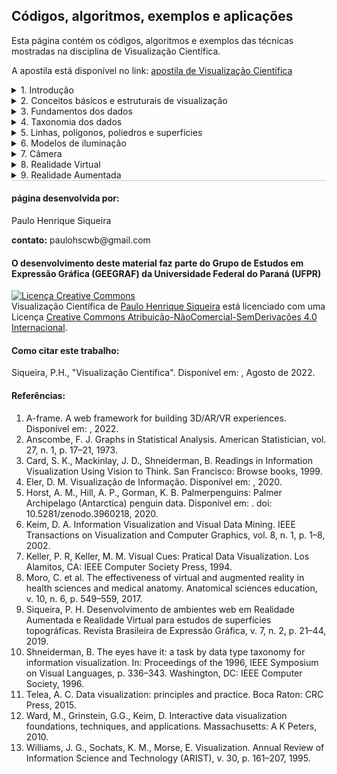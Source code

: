 <link rel="stylesheet" href="imagens/style.css">

<h2 id="inicio">Códigos, algoritmos, exemplos e aplicações</h2>

<p>Esta página contém os códigos, algoritmos e exemplos das técnicas mostradas na disciplina de Visualização Científica.</p>
<p>A apostila está disponível no link: <a href="imagens/apostila_2022.pdf" target="_blank">apostila de Visualização Científica</a></p>

<details>
  <summary id="modulo1">1. Introdução</summary>
  <p>Material da página 1 até a página 14.</p>
   <img src="modulo1/59f0152f9f78561f6fb413c7e4f88ba0-0.png"/>
   <p class="topop"><a href="#modulo1" class="topo">voltar ao topo</a></p>
   <img src="modulo1/59f0152f9f78561f6fb413c7e4f88ba0-1.png"/>
   <p class="topop"><a href="#modulo1" class="topo">voltar ao topo</a></p>
   <img src="modulo1/59f0152f9f78561f6fb413c7e4f88ba0-2.png"/>
   <p class="topop"><a href="#modulo1" class="topo">voltar ao topo</a></p>
   <img src="modulo1/59f0152f9f78561f6fb413c7e4f88ba0-3.png"/>
   <p class="topop"><a href="#modulo1" class="topo">voltar ao topo</a></p>
   <img src="modulo1/59f0152f9f78561f6fb413c7e4f88ba0-4.png"/>
   <p class="topop"><a href="#modulo1" class="topo">voltar ao topo</a></p>
   <img src="modulo1/59f0152f9f78561f6fb413c7e4f88ba0-5.png"/>
   <p class="topop"><a href="#modulo1" class="topo">voltar ao topo</a></p>
   <img src="modulo1/59f0152f9f78561f6fb413c7e4f88ba0-6.png"/>
   <p class="topop"><a href="#modulo1" class="topo">voltar ao topo</a></p>
   <img src="modulo1/59f0152f9f78561f6fb413c7e4f88ba0-7.png"/>
   <p class="topop"><a href="#modulo1" class="topo">voltar ao topo</a></p>
   <img src="modulo1/59f0152f9f78561f6fb413c7e4f88ba0-8.png"/>
   <p class="topop"><a href="#modulo1" class="topo">voltar ao topo</a></p>
   <img src="modulo1/59f0152f9f78561f6fb413c7e4f88ba0-9.png"/>
   <p class="topop"><a href="#modulo1" class="topo">voltar ao topo</a></p>
   <img src="modulo1/59f0152f9f78561f6fb413c7e4f88ba0-10.png"/>
   <p class="topop"><a href="#modulo1" class="topo">voltar ao topo</a></p>
   <img src="modulo1/59f0152f9f78561f6fb413c7e4f88ba0-11.png"/>
   <p class="topop"><a href="#modulo1" class="topo">voltar ao topo</a></p>
   <img src="modulo1/59f0152f9f78561f6fb413c7e4f88ba0-12.png"/>
   <p class="topop"><a href="#modulo1" class="topo">voltar ao topo</a></p>
   <img src="modulo1/59f0152f9f78561f6fb413c7e4f88ba0-13.png"/>
   <p class="topop"><a href="#modulo1" class="topo">voltar ao topo</a></p>
</details>

<details>
  <summary id="modulo2">2. Conceitos básicos e estruturais de visualização</summary>
  <p>Material da página 14 até a página 24.</p>
  <img src="modulo2/59f0152f9f78561f6fb413c7e4f88ba0-13.png"/>
  <img src="modulo2/59f0152f9f78561f6fb413c7e4f88ba0-14.png"/>
  <div class="combo"><details class="sub"><summary>&#x1f4c3; Código</summary>
  <figcaption>Código em C++ com Matplotlib:
<pre><code>#include <a alt="vetores de coordenadas">&lt;vector&gt;</a> 
&#x23;include <a alt="biblioteca matplotlib">"matplotlibcpp.h"</a> 
Namespaceplt <a alt="gráfico que será construído">plt=matplotlibcpp;</a> 

intmain()&#123;
std::vector&lt;double&gt;<a alt="coordenadas x">x=&#123;0, 1, 2, 3, 4, 5&#125;;</a>
std::vector&lt;double&gt;<a alt="coordenadas y">y=&#123;1, 4, 9, 16, 32, 64&#125;;</a>
<a alt="gráfico de dispersão 2D, marcador circular e vermelho">plt::scatter(x,y,{&#125;"color","red"&#123;,&#123;"marker":"o"&#125;&#125;);</a>
<a alt="comando para visualizar o gráfico">plt::show();</a>

return0;
&#125;

</code></pre></figcaption>
  </details></div>
  <img src="modulo2/59f0152f9f78561f6fb413c7e4f88ba0-14a.png"/>
  <div class="combo"><details class="sub"><summary>&#x1f4c3; Código</summary>
  <figcaption>Código em Python com Matplotlib:
<pre><code>import <a alt="gráfico plt da biblioteca matplotlib ">matplotlib.pyplot as plt</a> 

<a alt="coordenadas x">x =</a> [0, 1, 2, 3, 4, 5]
<a alt="coordenadas y">y =</a> [1, 4, 9, 16, 32, 64]

<a alt="gráfico de dispersão 2D">plt.scatter</a>(x, y, <a alt="marcador vermelho">color =</a> 'red', <a alt="marcador circular">marker =</a> 'o')</a>
<a alt="comando para visualizar o gráfico">plt.show()</a>

</code></pre></figcaption>
  </details></div>
  <img src="modulo2/59f0152f9f78561f6fb413c7e4f88ba0-14b.png"/>
  <p class="topop"><a href="#modulo2" class="topo">voltar ao topo</a></p>
  <img src="modulo2/59f0152f9f78561f6fb413c7e4f88ba0-15.png"/>
  <div class="combo"><details class="sub"><summary>&#x1f4c3; Código</summary>
  <figcaption>Gráfico de dispersão 3D:
<pre><code>import <a alt="gráfico plt da biblioteca matplotlib ">matplotlib.pyplot as plt</a> 

<a alt="coordenadas x">x =</a> [0, 1, 2, 3, 4, 5]
<a alt="coordenadas y">y =</a> [1, 4, 9, 16, 32, 64]
<a alt="coordenadas z">z =</a> [2, 7, 11, 5, 3, 1]

<a alt="tipo de projeção 3D; gráfico atribuído na variável ax">ax =</a> plt.figure().add_subplot(projection = '3d')

<a alt="gráfico de dispersão 3D, marcador circular e vermelho">ax.scatter(x, y,</a> z, color = 'r', marker = 'o')

plt.show()

</code></pre></figcaption>
  </details></div>
  <img src="modulo2/59f0152f9f78561f6fb413c7e4f88ba0-15a.png"/>
  <p class="topop"><a href="#modulo2" class="topo">voltar ao topo</a></p>
  <img src="modulo2/59f0152f9f78561f6fb413c7e4f88ba0-16.png"/>
  <p class="topop"><a href="#modulo2" class="topo">voltar ao topo</a></p>
  <img src="modulo2/59f0152f9f78561f6fb413c7e4f88ba0-17.png"/>
  <p class="topop"><a href="#modulo2" class="topo">voltar ao topo</a></p>
  <img src="modulo2/59f0152f9f78561f6fb413c7e4f88ba0-18.png"/>
  <div class="combo"><details class="sub"><summary>&#x1f4c3; Código</summary>
  <figcaption>Gráfico de dispersão 2D com rótulos:
<pre><code>import matplotlib.pyplot as plt 

x = [0, 1, 2, 3, 4, 5, 6]
y = [1, 4, 9, 16, 32, 64, 128]
<a alt="rótulos dos pontos">rotulos =</a> ['A', 'B', 'C', 'D', 'E', 'F', 'G']

<a alt="laço para rotular cada ponto">for i, txt in enumerate(rotulos):</a>
    plt.annotate(txt, (x[i], y[i]))
	
plt.plot(x, y, <a alt="marcador laranja">color =</a> 'orange', <a alt="marcador triângular">marker =</a> '^', <a alt="linha contínua">linestyle =</a> '-')</a>

plt.show()
</code></pre></figcaption>
  </details></div>
  <img src="modulo2/59f0152f9f78561f6fb413c7e4f88ba0-18a.png"/>
  <p class="topop"><a href="#modulo2" class="topo">voltar ao topo</a></p>
  <img src="modulo2/59f0152f9f78561f6fb413c7e4f88ba0-19.png"/>
  <div class="combo"><details class="sub"><summary>&#x1f4c3; Código</summary>
  <figcaption>Gráfico de dispersão 3D com rótulos:
<pre><code>import matplotlib.pyplot as plt

ax = plt.figure().add_subplot(projection = '3d')

x = [0, 1, 2, 3, 4, 5]
y = [1, 4, 9, 16, 32, 64]
z = [2, 7, 11, 5, 3, 1]
<a alt="rótulos dos pontos">rotulos =</a> ['A', 'B', 'C', 'D', 'E', 'F']

<a alt="gráfico de dispersão 3D">ax.scatter(x, y,</a> z, color = 'r', marker = 'o')</a>

<a alt="laço para rotular cada ponto">for x, y, z, tag in zip(x, y, z, rotulos):</a>
    label = tag
    ax.text3D(x, y, z, label, <a alt="direção dos rótulos: eixo z">zdir = 'z'</a>)
	
plt.show()
</code></pre></figcaption>
  </details></div>
  <img src="modulo2/59f0152f9f78561f6fb413c7e4f88ba0-19a.png"/>
  <div class="combo"><details class="sub"><summary>&#x1f4c3; Código</summary>
  <figcaption>Gráfico de curvas 2D com legendas:
<pre><code>import matplotlib.pyplot as plt
import <a alt="biblioteca de operações matemáticas">numpy as np</a>

<a alt="intervalo [0, 5] com espaçamento 0.1">x = np.arange(0, 5, 0.1)</a>

<a alt="função linear">plt.plot</a>(x, x, <a alt="linha tracejada azul">'b--',</a> label = 'y = x')</a>
<a alt="função linear">plt.plot</a>(x, 2*x+1, <a alt="linha contínua verde">'g-',</a> label = 'y = 2x + 1')</a>
<a alt="função quadrática">plt.plot</a>(x, x**2+2*x+3, <a alt="linha traço-ponto vermelha">'r-.',</a> label = 'y = x^2 + 2x + 3')</a>

<a alt="rótulo do eixo x">plt.xlabel('x')</a>
<a alt="rótulo do eixo y">plt.ylabel('y')</a>
<a alt="título do gráfico">plt.title('Gráfico de curvas 2D')</a>

plt.show()
plt.legend()
</code></pre></figcaption>
  </details></div>
  <p class="topop"><a href="#modulo2" class="topo">voltar ao topo</a></p>
  <img src="modulo2/59f0152f9f78561f6fb413c7e4f88ba0-20.png"/>
  <div class="combo"><details class="sub"><summary>&#x1f4c3; Código</summary>
  <figcaption>Gráficos de curvas 2D:
<pre><code>import matplotlib.pyplot as plt
import numpy as np

<a alt="definição da função f">def f(x):</a>
    return np.exp(-x) * np.cos(2*np.pi*x)

<a alt="intervalo do primeiro gráfico">x1 =</a> np.arange(5, 12, 0.05)
<a alt="intervalo do segundo gráfico">x2 =</a> np.arange(-2, 5, 0.05)

plt.figure()
<a alt="1 linha e 2 colunas de gráficos: gráfico 121">plt.subplot(121)</a>
plt.plot(x1, f(x1), <a alt="linha tracejada azul no intervalo x1">'b--',</a> x2, f(x2), <a alt="traço e ponto verde no intervalo x2">'g-.')</a>

<a alt="1 linha e 2 colunas de gráficos: gráfico 122">plt.subplot(122)</a>
plt.plot(x2, np.cos(2*np.pi*x2), <a alt="linha pontilhada laranja no intervalo x2">color = 'orange', linestyle = ':')</a>
plt.show()
</code></pre></figcaption>
  </details></div>
  <img src="modulo2/59f0152f9f78561f6fb413c7e4f88ba0-20a.png"/>
  <p class="topop"><a href="#modulo2" class="topo">voltar ao topo</a></p>
  <img src="modulo2/59f0152f9f78561f6fb413c7e4f88ba0-21.png"/>
  <div class="combo"><details class="sub"><summary>&#x1f4c3; Código</summary>
  <figcaption>Gráficos de curvas 3D:
<pre><code>import matplotlib.pyplot as plt
import numpy as np

ax = plt.figure().add_subplot(projection = '3d')

int = 10
<a alt="intervalo de x com 10 pontos">x =</a> np.linspace(-5, 5, int)
<a alt="intervalo de y com 10 pontos">y =</a> np.linspace(-5, 5, int)
<a alt="intervalo de z com 10 pontos">z =</a> np.linspace(-10, 10, int)

<a alt="gráfico da função quadrática com marcadores circulares vermelhos">ax.plot(x, y, z**2+5, 'ro-')</a>
<a alt="gráfico da função linear com linha contínua laranja">ax.plot(x, y, 0, 'y--')</a>

plt.show()
</code></pre></figcaption>
  </details></div>
  <p class="topop"><a href="#modulo2" class="topo">voltar ao topo</a></p>
  <img src="modulo2/59f0152f9f78561f6fb413c7e4f88ba0-22.png"/>
  <div class="combo"><details class="sub"><summary>&#x1f4c3; Código</summary>
  <figcaption>Gráfico da hélice cilíndrica:
<pre><code>import matplotlib.pyplot as plt
import numpy as np

ax = plt.figure().add_subplot(projection = '3d')

d = 5
<a alt="grid para a variável z">z =</a> np.linspace(-10, 10, 100)</a>
<a alt="equação com parâmetro d para x">x =</a> d * np.sin(z)
<a alt="equação com parâmetro d para y">y =</a> d * np.cos(z)

<a alt="gráfico da hélice cilíndrica com linha contínua verde">ax.plot(x, y, z, 'g-', label = 'hélice cilíndrica')</a>
ax.legend()

plt.show()
</code></pre></figcaption>
  </details></div>
  <img src="modulo2/59f0152f9f78561f6fb413c7e4f88ba0-22a.png"/>
  <p class="topop"><a href="#modulo2" class="topo">voltar ao topo</a></p>
  <img src="modulo2/59f0152f9f78561f6fb413c7e4f88ba0-23.png"/>
  <div class="combo"><details class="sub"><summary>&#x1f4c3; Código</summary>
  <figcaption>Gráfico da hélice cilíndrica com segmentos projetantes:
<pre><code>import matplotlib.pyplot as plt
import numpy as np

ax = plt.figure().add_subplot(projection = '3d')

d = 5
z = np.linspace(0, 2*np.pi, 25)
x = d * np.sin(z)
y = d * np.cos(z)

<a alt="gráfico da hélice cilíndrica com segmentos projetantes">ax.stem(x, y, z)</a>

plt.show()
</code></pre></figcaption>
  </details></div>
  <img src="modulo2/59f0152f9f78561f6fb413c7e4f88ba0-23a.png"/>
  <p class="topop"><a href="#modulo2" class="topo">voltar ao topo</a></p>
</details>

<details>
  <summary id="modulo3">3. Fundamentos dos dados</summary>
  <p>Material da página 24 até a página 54.</p>
  <img src="modulo3/59f0152f9f78561f6fb413c7e4f88ba0-23.png"/>
  <img src="modulo3/59f0152f9f78561f6fb413c7e4f88ba0-24.png"/>
  <p class="topop"><a href="#modulo3" class="topo">voltar ao topo</a></p>
  <img src="modulo3/59f0152f9f78561f6fb413c7e4f88ba0-25.png"/>
  <div class="combo"><details class="sub"><summary>&#x1f517; Links</summary>
  <figcaption>Conjunto Iris: <a href="https://archive.ics.uci.edu/ml/datasets/iris" target="_blank">https://archive.ics.uci.edu/ml/datasets/iris</a>
  <br>Conjunto dos Pinguins: <a href="https://inria.github.io/scikit-learn-mooc/python_scripts/trees_dataset.html" target="_blank">https://inria.github.io/scikit-learn-mooc/python_scripts/trees_dataset.html</a>
  <br>Outros conjuntos de dados: <a href="https://www.maptive.com/free-data-visualization-data-sets/" target="_blank">https://www.maptive.com/free-data-visualization-data-sets/</a>
  </figcaption></details></div>
  <img src="modulo3/59f0152f9f78561f6fb413c7e4f88ba0-25a.png"/>
  <p class="topop"><a href="#modulo3" class="topo">voltar ao topo</a></p>
  <img src="modulo3/59f0152f9f78561f6fb413c7e4f88ba0-26.png"/>
  <div class="combo"><details class="sub"><summary>&#x1f4c3; Código</summary>
  <figcaption>Conjunto de dados Iris com matplotlib (cor e movimento):
<pre><code><a alt="biblioteca para leitura dos dados em formato CSV">import pandas as pd</a>
import numpy as np
from matplotlib import pyplot as plt

iris = <a alt="leitura do arquivo CSV">pd.read_csv('C:/dados/iris.csv')</a>

<a alt="variável usada para contar o número de registros">incl = np.array(iris.loc[:,'Largura da Sépala'])</a>
<a alt="variável x">x =</a> np.array(iris.loc[:,'Comprimento da Sépala'])
<a alt="variável y">y =</a> np.array(iris.loc[:,'Comprimento da Pétala'])
<a alt="atributo usado para separação dos dados">z =</a> np.array(iris.loc[:,'Espécie'])

<a alt="criação da grade com a quantidade de registros">i =</a> np.arange(0, len(incl), 1)
<a alt="ajuste dos dados usando os limites max e min">j =</a> (incl - min(incl))/(max(incl) - min(incl))
<a alt="amplitude máxima de 45&deg;">w =</a> -45*j

<a alt="rótulos dos dados com as espécies">label =</a> ['Iris-setosa', 'Iris-versicolor', 'Iris-virginica']
<a alt="vetor com a cor de cada espécie">cor =</a> ['orange', 'green', 'red']
j = 0

<a alt="laço usado para separar as espécies">for k in i:</a>
    <a alt="marcador de cada registro">marker =</a> (2, 1, w[k])
    if <a alt="com os dados ordenados, o marcador muda quando z[k] &ne; z[k-1]">z[k] == z[k-1]:</a>
        plt.plot(x[k], y[k], <a alt="marcadores">marker =</a> marker, <a alt="tamanho dos marcadores">markersize =</a> 10, <a alt="cores dos marcadores">color =</a> cor[j - 1], <a alt="opacidade">alpha =</a> 0.6)
    else:
        j +=1
        plt.plot(x[k], y[k], marker = marker, markersize = 10, color = cor[j - 1], alpha = 0.6, 
        <a alt="alteração do rótulo">label =</a> label[j - 1] )

<a alt="legendas dos dados e eixos">plt.legend(scatterpoints = 1)</a>
plt.xlabel('Comprimento da Sépala')
plt.ylabel('Comprimento da Pétala')
plt.grid()
plt.show()
</code></pre></figcaption>
  </details></div>
  <img src="modulo3/59f0152f9f78561f6fb413c7e4f88ba0-26a.png"/>
  <p class="topop"><a href="#modulo3" class="topo">voltar ao topo</a></p>
  <img src="modulo3/59f0152f9f78561f6fb413c7e4f88ba0-27.png"/>
  <div class="combo"><details class="sub"><summary>&#x1f4c3; Código</summary>
  <figcaption>Conjunto de dados Iris com matplotlib (textura):
<pre><code>import pandas as pd
import numpy as np
from matplotlib import pyplot as plt

iris = pd.read_csv('C:/dados/iris.csv')

x = np.array(iris.loc[:,'Comprimento da Sépala'])
y = np.array(iris.loc[:,'Comprimento da Pétala'])
z = np.array(iris.loc[:,'Espécie'])

i = np.arange(0, len(x), 1)

label = ['Iris-setosa', 'Iris-versicolor', 'Iris-virginica']
<a alt="textura de cada espécie">tex =</a> ['\\', '.', '+']
<a alt="marcadores de cada espécie">marker =</a> ['^', 'X', 'o']
j = 0

<a alt="laço usado para separar as espécies">for k in i:</a>
    if <a alt="com os dados ordenados, o marcador muda quando z[k] &ne; z[k-1]">z[k] == z[k-1]:</a>
        plt.scatter(x[k], y[k], <a alt="marcadores">marker =</a> marker[j - 1], <a alt="tamanho dos marcadores">s =</a> 200, <a alt="cor dos marcadores">facecolor =</a> 'white', 
        <a alt="textura">hatch =</a> 5*tex[j-1], alpha = 0.5)
    else:
        j += 1
        plt.scatter(x[k], y[k], marker = marker[j - 1], s = 200, facecolor = 'white', 
        hatch = 5*tex[j-1], alpha = 0.5, label = label[j-1])

plt.xlabel('Comprimento da Sépala')
plt.ylabel('Comprimento da Pétala')
plt.legend(scatterpoints = 1)
plt.show()
</code></pre></figcaption>
  </details></div>
  <img src="modulo3/59f0152f9f78561f6fb413c7e4f88ba0-27a.png"/>
  <p class="topop"><a href="#modulo3" class="topo">voltar ao topo</a></p>
  <img src="modulo3/59f0152f9f78561f6fb413c7e4f88ba0-28.png"/>
  <div class="combo"><details class="sub"><summary>&#x1f4c3; Código</summary>
  <figcaption>Conjunto de dados Iris com Seaborn (cores):
<pre><code>import pandas as pd
<a alt="biblioteca Seaborn">import seaborn as sns</a>

iris = pd.read_csv('C:/dados/iris.csv')

sns.relplot(data = iris, x = 'Comprimento da Sépala', y = 'Comprimento da Pétala',
    <a alt="separação de classes: atributo Espécie">hue =</a> 'Espécie', <a alt="marcadores triangulares">marker =</a> '>', <a alt="paleta de cores em tons de azul">palette =</a> 'Blues')</a>
	
</code></pre></figcaption>
  </details></div>
  <img src="modulo3/59f0152f9f78561f6fb413c7e4f88ba0-28a.png"/>
  <p class="topop"><a href="#modulo3" class="topo">voltar ao topo</a></p>
  <img src="modulo3/59f0152f9f78561f6fb413c7e4f88ba0-29.png"/>
  <p class="topop"><a href="#modulo3" class="topo">voltar ao topo</a></p>
  <img src="modulo3/59f0152f9f78561f6fb413c7e4f88ba0-30.png"/>
  <p class="topop"><a href="#modulo3" class="topo">voltar ao topo</a></p>
  <img src="modulo3/59f0152f9f78561f6fb413c7e4f88ba0-31.png"/>
  <p class="topop"><a href="#modulo3" class="topo">voltar ao topo</a></p>
  <img src="modulo3/59f0152f9f78561f6fb413c7e4f88ba0-32.png"/>
  <div class="combo"><details class="sub"><summary>&#x1f4c3; Código</summary>
  <figcaption>Conjunto de dados Iris com Seaborn (cores e tamanhos):
<pre><code>import pandas as pd
import seaborn as sns

iris = pd.read_csv('C:/dados/iris.csv')

sns.relplot(data = iris, x = 'Comprimento da Sépala', y = 'Comprimento da Pétala',
    <a alt="separação de classes: atributo Espécie">hue =</a> 'Espécie', <a alt="marcadores quadrados">marker =</a> 's', <a alt="paleta de cores em tons de vermelho">palette =</a> 'Reds', <a alt="tamanhos dos marcadores">size =</a> 'Largura da Sépala')
	
</code></pre></figcaption>
  </details></div>
  <img src="modulo3/59f0152f9f78561f6fb413c7e4f88ba0-32a.png"/>
  <p class="topop"><a href="#modulo3" class="topo">voltar ao topo</a></p>
  <img src="modulo3/59f0152f9f78561f6fb413c7e4f88ba0-33.png"/>
  <div class="combo"><details class="sub"><summary>&#x1f4c3; Código</summary>
  <figcaption>Conjunto de dados Iris com Seaborn (dispersão e frequência):
<pre><code>import pandas as pd
import seaborn as sns

iris = pd.read_csv('C:/dados/iris.csv')

<a alt="mostra a grade">sns.set_style("whitegrid")</a>
<a alt="função de dispersão e frequência">sns.jointplot</a>(data = iris, x = 'Comprimento da Sépala', y = 'Comprimento da Pétala',
    hue = 'Espécie', <a alt="marcadores circulares">marker =</a> 'o', <a alt="paleta de cores rainbow">palette =</a> 'rainbow')
	
</code></pre></figcaption>
  </details></div>
  <img src="modulo3/59f0152f9f78561f6fb413c7e4f88ba0-33a.png"/>
  <p class="topop"><a href="#modulo3" class="topo">voltar ao topo</a></p>
  <img src="modulo3/59f0152f9f78561f6fb413c7e4f88ba0-34.png"/>
  <div class="combo"><details class="sub"><summary>&#x1f4c3; Código</summary>
  <figcaption>Conjunto de dados dos pinguins com Seaborn (regressão linear):
<pre><code>import pandas as pd
import seaborn as sns

pinguins = pd.read_csv('C:/dados/penguin2.csv')

sns.set_style("whitegrid")
<a alt="função de dispersão e frequência">sns.lmplot</a>(data = pinguins, x = 'Comprimento do bico', y = 'Massa corporal',
    hue = 'Espécie', <a alt="paleta de cores rocket">palette =</a> 'rocket')

</code></pre></figcaption>
  </details></div>
  <img src="modulo3/59f0152f9f78561f6fb413c7e4f88ba0-34a.png"/>
  <p class="topop"><a href="#modulo3" class="topo">voltar ao topo</a></p>
  <img src="modulo3/59f0152f9f78561f6fb413c7e4f88ba0-35.png"/>
  <div class="combo"><details class="sub"><summary>&#x1f4c3; Código</summary>
  <figcaption>Conjunto de dados dos pinguins com Seaborn (combinações de gráficos):
<pre><code>import pandas as pd
import seaborn as sns

pinguins = pd.read_csv('C:/dados/penguin2.csv')

sns.set_style("whitegrid")
<a alt="dados que devem ser desconsiderados">pinguins.drop(['Id','Ano'],</a> inplace = True, axis = 1)
<a alt="combinação de gráficos">sns.pairplot</a>(data = pinguins, hue = 'Espécie', <a alt="paleta de cores cubehelix">palette =</a> 'cubehelix')

</code></pre></figcaption>
  </details></div>
  <img src="modulo3/59f0152f9f78561f6fb413c7e4f88ba0-35a.png"/>
  <div class="combo"><details class="sub"><summary>&#x1f4c3; Código</summary>
  <figcaption>Conjunto de dados dos pinguins com Seaborn (combinações de gráficos):
<pre><code>import pandas as pd
import seaborn as sns

pinguins = pd.read_csv('C:/dados/penguin2.csv')

sns.set_style("whitegrid")
pinguins.drop(['Id','Ano'], inplace = True, axis = 1)
<a alt="combinação de gráficos">g = sns.PairGrid</a>(data = pinguins, hue = 'Espécie', <a alt="paleta de cores mako">palette =</a> 'mako')
<a alt="histogramas na diagonal">g.map_diag(sns.histplot)</a>
<a alt="densidades de kernel fora da diagonal">g.map_offdiag(sns.kdeplot)</a>
g.add_legend()
</code></pre></figcaption>
  </details></div>
  <img src="modulo3/59f0152f9f78561f6fb413c7e4f88ba0-35b.png"/>
  <p class="topop"><a href="#modulo3" class="topo">voltar ao topo</a></p>
  <img src="modulo3/59f0152f9f78561f6fb413c7e4f88ba0-36.png"/>
  <div class="combo"><details class="sub"><summary>&#x1f4c3; Código</summary>
  <figcaption>Conjunto de dados dos pinguins com Seaborn (combinações de gráficos):
<pre><code>import pandas as pd
import seaborn as sns

pinguins = pd.read_csv('C:/dados/penguin2.csv')

sns.set_style("whitegrid")
pinguins.drop(['Id','Ano'], inplace = True, axis = 1)
<a alt="combinação de gráficos">g = sns.PairGrid</a>(data = pinguins, hue = 'Espécie', <a alt="paleta de cores mako">palette =</a> 'mako')
<a alt="histogramas na diagonal">g.map_diag(sns.histplot)</a>
<a alt="dispersão na diagonal superior">g.map_upper(sns.scatterplot, size = pinguins['Sexo'])</a>
<a alt="densidades de kernel na diagonal inferior">g.map_lower(sns.kdeplot)</a>
g.add_legend(title = '', adjust_subtitles = True)
</code></pre></figcaption>
  </details></div>
  <img src="modulo3/59f0152f9f78561f6fb413c7e4f88ba0-36a.png"/>
  <div class="combo"><details class="sub"><summary>&#x1f4c3; Código</summary>
  <figcaption>Conjunto de dados Iris com Plotly (dispersão 3D):
<pre><code>import pandas as pd
<a alt="biblioteca plotly">import plotly.io as pio</a>
import plotly.express as px

iris = pd.read_csv('C:/dados/iris.csv')

pio.renderers
<a alt="a renderização é feita em um navegador de internet">pio.renderers.default = 'browser'</a>

fig = <a alt="gráfico de dispersão 3D">px.scatter_3d</a>(iris, x = 'Comprimento da Sépala', y = 'Comprimento da Pétala', 
    z = 'Largura da Sépala', <a alt="a cor é usada para separar as espécies">color =</a> 'Espécie')

fig.show()
</code></pre></figcaption>
  </details></div>
  <p class="topop"><a href="#modulo3" class="topo">voltar ao topo</a></p>
  <img src="modulo3/59f0152f9f78561f6fb413c7e4f88ba0-37.png"/>
  <p class="topop"><a href="#modulo3" class="topo">voltar ao topo</a></p>
  <img src="modulo3/59f0152f9f78561f6fb413c7e4f88ba0-38.png"/>
  <p class="topop"><a href="#modulo3" class="topo">voltar ao topo</a></p>
  <img src="modulo3/59f0152f9f78561f6fb413c7e4f88ba0-39.png"/>
  <div class="combo"><details class="sub"><summary>&#x1f4c3; Código</summary>
  <figcaption>Duas hélices (movimento):
<pre><code>import matplotlib.pyplot as plt
import numpy as np

ax = plt.figure().add_subplot(projection = '3d')

d = 1
e = 10
op = 0.9

z = np.arange(0, 200, 1)
x = d * np.sin(z/e)
y = d * np.cos(z/e)

<a alt="laço para mudar opacidade dos pontos">for k in z:</a>
    op *= 0.99
    ax.scatter(x[k], z[k], y[k], zdir = 'z', color = 'steelblue', alpha = op)
    ax.scatter(y[k] - d, d - z[k], x[k], zdir = 'z', color = 'lightcoral', alpha = op)

plt.show()
</code></pre></figcaption>
  </details></div>
  <p class="topop"><a href="#modulo3" class="topo">voltar ao topo</a></p>
  <img src="modulo3/59f0152f9f78561f6fb413c7e4f88ba0-40.png"/>
  <p class="topop"><a href="#modulo3" class="topo">voltar ao topo</a></p>
  <img src="modulo3/59f0152f9f78561f6fb413c7e4f88ba0-41.png"/>
  <div class="combo"><details class="sub"><summary>&#x1f4c3; Código</summary>
  <figcaption>Dados vetoriais 2D:
<pre><code>import matplotlib.pyplot as plt

X = [1, 2, 3]
Y = [2, 1, 2]
<a alt="deslocamento u relativo à coordenada x">U =</a> [1, -1, 0.5]
<a alt="deslocamento v relativo à coordenada y">V =</a> [1, -1, -2]
cor = ['blue','red','orange']

fig, ax = plt.subplots()
Q = <a alt="gráfico vetorial: quiver">ax.quiver</a>(X, Y, U, V, color = cor, units = 'xy', <a alt="espessura da linha e da seta">width =</a> 0.02, <a alt="escala do tamanho da seta">scale =</a> 1)

<a alt="pontos iniciais das setas">ax.plot(X, Y, 'og')</a>
ax.set_aspect('equal', 'box')

<a alt="limites dos eixos">plt.xlim([0, 4])</a>
plt.ylim([-0.5, 3.5])
plt.grid()
plt.show()
</code></pre></figcaption>
  </details></div>
  <img src="modulo3/59f0152f9f78561f6fb413c7e4f88ba0-41a.png"/>
  <div class="combo"><details class="sub"><summary>&#x1f4c3; Código</summary>
  <figcaption>Dados vetoriais 2D:
<pre><code>import matplotlib.pyplot as plt
import numpy as np
import pandas as pd

dados = pd.read_csv('C:/dados/dados_teste.csv')

X = dados.loc[:,'x']
Y = dados.loc[:,'y']
U = dados.loc[:,'u']
V = dados.loc[:,'v']
fig, ax = plt.subplots()

<a alt="vetor usado para criar cores usando os valores U e V">M = np.hypot(U, V)</a>
Q = ax.quiver(X, Y, U, V, M, units = 'x', width = 0.07, scale = 1.2)

ax.set_aspect('equal', 'box')

plt.grid()
plt.show()
</code></pre></figcaption>
  <p>&#x1f4ca; <a href="modulo3/dados_teste.csv" target="_blank">Arquivo CSV</a></p>
  </details></div>
  <img src="modulo3/59f0152f9f78561f6fb413c7e4f88ba0-41b.png"/>
  <p class="topop"><a href="#modulo3" class="topo">voltar ao topo</a></p>
  <img src="modulo3/59f0152f9f78561f6fb413c7e4f88ba0-42.png"/>
  <div class="combo"><details class="sub"><summary>&#x1f4c3; Código</summary>
  <figcaption>Dados vetoriais 2D:
<pre><code>import matplotlib.pyplot as plt
import numpy as np

<a alt="extremidades na grade">X, Y =</a> np.meshgrid(np.arange(-5,5,0.5),np.arange(-5,5,0.5))

<a alt="relação do deslocamento de x com x e y">U =</a> -Y/np.hypot(X, Y)
<a alt="relação do deslocamento de y com x e y">V =</a> X/np.hypot(X, Y)

M = np.hypot(U**3, V**3)
fig, ax = plt.subplots()
Q = ax.quiver(X, Y, U, V, M, units = 'xy', width = 0.05, scale = 1.5)

ax.set_aspect('equal', 'box')

plt.show()
</code></pre></figcaption>
  </details></div>
  <img src="modulo3/59f0152f9f78561f6fb413c7e4f88ba0-42a.png"/>
  <div class="combo"><details class="sub"><summary>&#x1f4c3; Código</summary>
  <figcaption>Dados vetoriais 3D:
<pre><code>import matplotlib.pyplot as plt

ax = plt.figure().add_subplot(projection = '3d')

x = [1, 2, 1]
y = [1, 2, 3]
<a alt="variável z">z =</a> [2, 1, 1]
u = [1, 2, 1]
v = [1, 1, -1]
<a alt="deslocamento da variável z">w =</a> [2, 3, -2]

Q = ax.quiver(x, y, z, u, v, w, length = 0.4, <a alt="vetores normalizados">normalize =</a> True, color = 'green', <a alt="espessura">lw =</a> 0.8)

ax.plot(x, y, z, 'ob')
plt.show()
</code></pre></figcaption>
  </details></div>
  <img src="modulo3/59f0152f9f78561f6fb413c7e4f88ba0-42b.png"/>
  <p class="topop"><a href="#modulo3" class="topo">voltar ao topo</a></p>
  <img src="modulo3/59f0152f9f78561f6fb413c7e4f88ba0-43.png"/>
  <div class="combo"><details class="sub"><summary>&#x1f4c3; Código</summary>
  <figcaption>Dados vetoriais 3D:
<pre><code>import matplotlib.pyplot as plt
import numpy as np

ax = plt.figure().add_subplot(projection = '3d')

<a alt="extremidades na grade">x, y, z =</a> np.meshgrid(np.arange(-2, 2, 0.5), np.arange(-2, 2, 0.5), np.arange(-2, 2, 0.5))
<a alt="relação do deslocamento de x com x e z">u =</a> x - z
<a alt="relação do deslocamento de y com y e z">v =</a> y + z
<a alt="relação do deslocamento de z">w =</a> z + 1

<a alt="relação de cores com a função arcsinh de v/u">cor =</a> np.arcsinh(v, u)
cor = (cor.flatten() - cor.min()) / cor.ptp()
<a alt="conversão de valores para o mapa de cores hsv">cor =</a> plt.cm.hsv(cor)

a = ax.quiver(x, y, z, u, v, w, length = 0.4, normalize = True, colors = cor, lw = 0.8)

plt.show()
</code></pre></figcaption>
  </details></div>
  <img src="modulo3/59f0152f9f78561f6fb413c7e4f88ba0-43a.png"/>
  <p class="topop"><a href="#modulo3" class="topo">voltar ao topo</a></p>
  <img src="modulo3/59f0152f9f78561f6fb413c7e4f88ba0-44.png"/>
  <div class="combo"><details class="sub"><summary>&#x1f4c3; Código</summary>
  <figcaption>Dados vetoriais 3D:
<pre><code>import matplotlib.pyplot as plt
import numpy as np
<a alt="biblioteca para leitura do arquivo mat">from scipy.io import loadmat</a>

ax = plt.figure().add_subplot(projection = '3d')
<a alt="leitura do arquivo de dados">data_dict =</a> loadmat('c:/dados/flow_field.mat')

x = np.transpose(data_dict['X'])
y = np.transpose(data_dict['Y'])
z = np.transpose(data_dict['Z'])
u = np.transpose(data_dict['V_x'])
v = np.transpose(data_dict['V_y'])
w = np.transpose(data_dict['V_z'])

ind = np.arange(0, len(x), 1500)

<a alt="relação de cores com a função arctan2 de u/v">c =</a> (np.arctan2(u, v))
c = (c.flatten() - c.min()) / c.ptp()
c = np.concatenate((c, np.repeat(c, 2)))
<a alt="conversão de valores para o mapa de cores hsv">c =</a> plt.cm.hsv(c)

ax.quiver(x[ind], y[ind], z[ind], u[ind], v[ind], w[ind], colors = c, length = 1.5, 
    normalize = True, lw = 0.7)

plt.show()
</code></pre></figcaption>
  <p>&#x1f4ca; <a href="modulo3/flow_field.zip" target="_blank">Arquivo MAT</a></p>
  </details></div>
  <img src="modulo3/59f0152f9f78561f6fb413c7e4f88ba0-44a.png"/>
  <p class="topop"><a href="#modulo3" class="topo">voltar ao topo</a></p>
  <img src="modulo3/59f0152f9f78561f6fb413c7e4f88ba0-45.png"/>
  <div class="combo"><details class="sub"><summary>&#x1f4c3; Código</summary>
  <figcaption>Dados vetoriais 3D:
<pre><code>import numpy as np
import matplotlib.pyplot as plt
<a alt="biblioteca para leitura do arquivo nc">import netCDF4 as nc</a>

<a alt="leitura do arquivo de dados">data =</a> nc.Dataset('C:/dados/tornado3d.nc')
ax = plt.figure().add_subplot(projection = '3d')

u = np.array(data['u'])
v = np.array(data['v'])
w = np.array(data['w'])
xx = np.array(data['xdim'])
yy = np.array(data['ydim'])
zz = np.array(data['zdim'])

x, y, z = np.meshgrid(xx, yy, zz)

<a alt="relação de cores com a função arctan2 de v/u">c =</a> (np.arctan2(v, u))
c = (c.flatten() - c.min()) / c.ptp()
c = np.concatenate((c, np.repeat(c, 2)))
<a alt="conversão de valores para o mapa de cores hsv">c =</a> plt.cm.hsv(c)

a = ax.quiver(x, z, y, w, u, v, colors = c, length = 0.05, normalize = True, 
    lw = 2, alpha = 0.1)

plt.show()
</code></pre></figcaption>
  <p>&#x1f4ca; <a href="modulo3/tornado3d.zip" target="_blank">Arquivo NC</a></p>
  </details></div>
  <img src="modulo3/59f0152f9f78561f6fb413c7e4f88ba0-45a.png"/>
  <p class="topop"><a href="#modulo3" class="topo">voltar ao topo</a></p>
  <img src="modulo3/59f0152f9f78561f6fb413c7e4f88ba0-46.png"/>
  <p class="topop"><a href="#modulo3" class="topo">voltar ao topo</a></p>
  <img src="modulo3/59f0152f9f78561f6fb413c7e4f88ba0-47.png"/>
  <div class="combo"><details class="sub"><summary>&#x1f4c3; Código</summary>
  <figcaption>Linhas de fluxo 2D:
<pre><code>import plotly.figure_factory as ff
import numpy as np
import plotly.io as pio

pio.renderers
pio.renderers.default = 'browser'

x = np.linspace(-1, 1, 10)
y = np.linspace(-1, 1, 10)
Y, X = np.meshgrid(x, y)
u = 1 - X**2 + Y
v = -1 + X - Y**2
  
fig = <a alt="função para criar as linhas de fluxo: streamlines">ff.create_streamline</a>(x, y, u, v, arrow_scale = 0.05)

fig.show()
</code></pre></figcaption>
  </details></div>
  <img src="modulo3/59f0152f9f78561f6fb413c7e4f88ba0-47a.png"/>
  <div class="combo"><details class="sub"><summary>&#x1f4c3; Código</summary>
  <figcaption>Linhas de fluxo 3D:
<pre><code>import plotly.graph_objects as go
import pandas as pd
import plotly.io as pio

pio.renderers
pio.renderers.default = 'browser'

df = pd.read_csv('C:/dados/streamtube-wind.csv')

fig = go.Figure(data = <a alt="função para criar as linhas de fluxo 3D: streamtubes">go.Streamtube</a>(x = df['x'], y = df['y'], z = df['z'], u = df['u'],
    v = df['v'], w = df['w'], sizeref = 0.3, colorscale = 'rainbow', maxdisplayed = 3000))

fig.update_layout(scene = dict(aspectratio = dict(x = 1.5, y = 1, z = 0.3)))

fig.show()
</code></pre></figcaption>
  <p>&#x1f4ca; <a href="modulo3/streamtube-wind.zip" target="_blank">Arquivo CSV</a></p>
  </details></div>
  <p class="topop"><a href="#modulo3" class="topo">voltar ao topo</a></p>
  <img src="modulo3/59f0152f9f78561f6fb413c7e4f88ba0-48.png"/>
  <p class="topop"><a href="#modulo3" class="topo">voltar ao topo</a></p>
  <img src="modulo3/59f0152f9f78561f6fb413c7e4f88ba0-49.png"/>
  <p class="topop"><a href="#modulo3" class="topo">voltar ao topo</a></p>
  <img src="modulo3/59f0152f9f78561f6fb413c7e4f88ba0-50.png"/>
  <p class="topop"><a href="#modulo3" class="topo">voltar ao topo</a></p>
  <img src="modulo3/59f0152f9f78561f6fb413c7e4f88ba0-51.png"/>
  <p class="topop"><a href="#modulo3" class="topo">voltar ao topo</a></p>
  <img src="modulo3/59f0152f9f78561f6fb413c7e4f88ba0-52.png"/>
  <p class="topop"><a href="#modulo3" class="topo">voltar ao topo</a></p>
  <img src="modulo3/59f0152f9f78561f6fb413c7e4f88ba0-53.png"/>
  <p class="topop"><a href="#modulo3" class="topo">voltar ao topo</a></p>
</details>

<details>
  <summary id="modulo4">4. Taxonomia dos dados</summary>
  <p>Material da página 54 até a página 81.</p>
  <img src="modulo4/59f0152f9f78561f6fb413c7e4f88ba0-53.png"/>
  <img src="modulo4/59f0152f9f78561f6fb413c7e4f88ba0-54.png"/>
  <p class="topop"><a href="#modulo4" class="topo">voltar ao topo</a></p>
  <img src="modulo4/59f0152f9f78561f6fb413c7e4f88ba0-55.png"/>
  <p class="topop"><a href="#modulo4" class="topo">voltar ao topo</a></p>
  <img src="modulo4/59f0152f9f78561f6fb413c7e4f88ba0-56.png"/>
  <p class="topop"><a href="#modulo4" class="topo">voltar ao topo</a></p>
  <img src="modulo4/59f0152f9f78561f6fb413c7e4f88ba0-57.png"/>
  <p class="topop"><a href="#modulo4" class="topo">voltar ao topo</a></p>
  <img src="modulo4/59f0152f9f78561f6fb413c7e4f88ba0-58.png"/>
  <p class="topop"><a href="#modulo4" class="topo">voltar ao topo</a></p>
  <img src="modulo4/59f0152f9f78561f6fb413c7e4f88ba0-59.png"/>
  <p class="topop"><a href="#modulo4" class="topo">voltar ao topo</a></p>
  <img src="modulo4/59f0152f9f78561f6fb413c7e4f88ba0-60.png"/>
  <p class="topop"><a href="#modulo4" class="topo">voltar ao topo</a></p>
  <img src="modulo4/59f0152f9f78561f6fb413c7e4f88ba0-61.png"/>
  <p class="topop"><a href="#modulo4" class="topo">voltar ao topo</a></p>
  <img src="modulo4/59f0152f9f78561f6fb413c7e4f88ba0-62.png"/>
  <p class="topop"><a href="#modulo4" class="topo">voltar ao topo</a></p>
  <img src="modulo4/59f0152f9f78561f6fb413c7e4f88ba0-63.png"/>
  <div class="combo"><details class="sub"><summary>&#x1f4c3; Código</summary>
  <figcaption>Gráfico radar (polar):
<pre><code>import plotly.io as pio
pio.renderers
pio.renderers.default = 'browser'
import plotly.graph_objects as go

<a alt="rótulos das categorias de classificação">rotulos =</a> ['Composition','Vocal','Rhythm', 'Solos', 'Humour']

fig = go.Figure()

fig.add_trace(<a alt="função do gráfico radar (polar)">go.Scatterpolar</a>(r = [10, 8, 6, 5, 9], <a alt="valores de cada categoria do primeiro dado">theta =</a> rotulos, fill = 'toself', 
name = 'John', opacity = 0.3))
fig.add_trace(go.Scatterpolar(r = [10, 8, 6, 7, 6], theta = rotulos, fill = 'toself', 
name = 'Paul', opacity = 0.3))
fig.add_trace(go.Scatterpolar(r = [8, 7, 6, 10, 5], theta = rotulos, fill = 'toself', 
name = 'George', opacity = 0.3))
fig.add_trace(go.Scatterpolar(r = [2, 2, 10, 5, 5], theta = rotulos, fill = 'toself', 
name = 'Ringo', opacity = 0.3))

fig.show()
</code></pre></figcaption>
  </details></div>
  <img src="modulo4/59f0152f9f78561f6fb413c7e4f88ba0-63a.png"/>
  <p class="topop"><a href="#modulo4" class="topo">voltar ao topo</a></p>
  <img src="modulo4/59f0152f9f78561f6fb413c7e4f88ba0-64.png"/>
  <div class="combo"><details class="sub"><summary>&#x1f4c3; Código</summary>
  <figcaption>Gráfico com coordenadas paralelas:
<pre><code>import pandas as pd
import plotly.io as pio
import plotly.graph_objects as go
pio.renderers
pio.renderers.default = 'browser'

df = pd.read_csv('C:/dados/penguin2.csv')

fig = go.Figure(data = <a alt="função do gráfico de coordenadas paralelas">go.Parcoords</a>(line = dict(color = <a alt="valores das cores para classificação">df['Cor_id']</a>,
    <a alt="escala de cores da classificação">colorscale =</a> [[0,'purple'],[0.5,'lightseagreen'],[1,'gold']]),
    dimensions = list([dict(label = 'Compr. do bico', values = df['Comprimento do bico']),
    dict(label = 'Profundidade do bico', values = df['Profundidade do bico']),
    dict(label = 'Compr. da nadadeira', values = df['Comprimento da nadadeira']),
    dict(label = 'Massa corporal', values = df['Massa corporal']),
    dict(label = 'Espécies', values = df['Cor_id'], tickvals = [1,2,3],
    ticktext = ['Adelie', 'Gentoo', 'Chinstrap'])])))
fig.update_layout(font = dict(size = 24))

fig.show()
</code></pre></figcaption>
  </details></div>
  <img src="modulo4/59f0152f9f78561f6fb413c7e4f88ba0-64a.png"/>
  <p class="topop"><a href="#modulo4" class="topo">voltar ao topo</a></p>
  <img src="modulo4/59f0152f9f78561f6fb413c7e4f88ba0-65.png"/>
  <div class="combo"><details class="sub"><summary>&#x1f4c3; Código</summary>
  <figcaption>Gráfico com seleção interativa:
<pre><code><a alt="biblioteca bokeh de gráficos interativos">from bokeh.layouts import gridplot</a>
from bokeh.plotting import figure, show
from bokeh.models import ColumnDataSource
from bokeh.transform import factor_cmap, factor_mark
import pandas as pd

df = pd.read_csv('C:/dados/penguin2.csv')
especies = ['Adelie', 'Gentoo', 'Chinstrap']
<a alt="marcador de cada espécie">markers =</a> ['hex', 'circle_x', 'triangle']

<a alt="ferramentas de interação">tools =</a> 'box_select,lasso_select,box_zoom,pan'

<a alt="separação de atributos">source =</a> ColumnDataSource(data = dict(x = df.loc[:,'Comprimento do bico'], 
	y = df.loc[:,'Profundidade do bico'], z = df.loc[:,'Comprimento da nadadeira'],
	w = df.loc[:,'Massa corporal'], esp = df.loc[:,'Espécie']))

p1 = figure(tools = tools, title = None)
p1.xaxis.axis_label = 'Comprimento do bico'
p1.yaxis.axis_label = 'Profundidade do bico'
<a alt="primeiro gráfico interativo de dispersão">p1.scatter</a>(x = 'x', y = 'y', source = source, legend_field = 'esp', fill_alpha = 0.4, size = 12,
    marker = factor_mark('esp', markers, especies),
    color = factor_cmap('esp', 'Category10_3', especies))
p1.legend.location = 'bottom_right'

p2 = figure(tools = tools, title = None)
p2.xaxis.axis_label = 'Comprimento da nadadeira'
p2.yaxis.axis_label = 'Massa corporal'
<a alt="segundo gráfico interativo de dispersão">p2.scatter</a>(x = 'z', y = 'w', source = source, legend_field = 'esp', fill_alpha = 0.4, size = 12,
    marker = factor_mark('esp', markers, especies),
    color = factor_cmap('esp', 'Category10_3', especies))
p2.legend.location = 'bottom_right'

p = gridplot([[p1, p2]])
show(p)
</code></pre></figcaption>
  </details></div>
  <img src="modulo4/59f0152f9f78561f6fb413c7e4f88ba0-65a.png"/>
  <p class="topop"><a href="#modulo4" class="topo">voltar ao topo</a></p>
  <img src="modulo4/59f0152f9f78561f6fb413c7e4f88ba0-66.png"/>
  <p class="topop"><a href="#modulo4" class="topo">voltar ao topo</a></p>
  <img src="modulo4/59f0152f9f78561f6fb413c7e4f88ba0-67.png"/>
  <div class="combo"><details class="sub"><summary>&#x1f4c3; Código</summary>
  <figcaption>Grafo orientado:
<pre><code><a alt="biblioteca networkx de grafos orientados">import networkx as nx</a>
import matplotlib.pyplot as plt

<a alt="definição dos arcos entre os nós">arcos =</a> [['Madrid','Paris'], ['Madrid','Bern'], ['Bern','Madrid'], ['Bern','Amsterdan'], 
    ['Bern','Berlin'], ['Bern','Rome'], ['Amsterdan','Berlin'], ['Amsterdan','Copenhagen'], 
    ['Berlin','Copenhagen'], ['Berlin','Budapest'],['Berlin','Warsaw'], ['Berlin','Rome'], 
    ['Budapest','Warsaw'], ['Budapest','Rome'], ['Budapest','Athens'], ['Budapest','Bucharest'], 
    ['Bucharest','Athens'], ['Bucharest','Ankara'], ['Bucharest','Kiev'], ['Ankara','Moscow'], 
    ['Kiev','Moscow'], ['Warsaw','Moscow'], ['Moscow','Kiev'], ['Warsaw','Kiev'], 
    ['Paris','Amsterdan'], ['Paris','Bern']]
g = <a alt="grafo orientado (direcionado)">nx.DiGraph()</a>
g.add_edges_from(arcos)
plt.figure()

<a alt="coordenadas de cada nó">pos =</a> {'Madrid': [36, 0], 'Paris': [114, 151], 'Bern': [184, 116], 'Berlin': [261, 228],
    'Amsterdan': [151, 222], 'Rome': [244, 21], 'Copenhagen': [247, 294], 'Budapest': [331, 121],
    'Warsaw': [356, 221], 'Athens': [390, -44], 'Bucharest': [422, 67], 'Ankara': [509, -13], 
    'Kiev': [480, 177], 'Moscow': [570, 300]}

<a alt="sequência das cores dos nós">cor =</a> ['orange', 'orange', 'green', 'orange', 'magenta', 'orange', 'orange', 'red', 
    'orange', 'orange', 'orange', 'red', 'orange', 'orange']

<a alt="rótulos dos valores dos arcos">rotulos =</a> {('Madrid','Paris'):'12', ('Madrid','Bern'):'15', ('Bern','Amsterdan'):'9', 
    ('Bern','Berlin'):'10', ('Bern','Rome'):'10', ('Paris','Bern'):'6', ('Amsterdan','Berlin'):'7', 
    ('Paris','Amsterdan'):'6', ('Amsterdan','Copenhagen'):'9', ('Berlin','Copenhagen'):'7',
    ('Berlin','Budapest'):'9', ('Berlin','Warsaw'):'6', ('Berlin','Rome'):'15', 
    ('Budapest','Warsaw'):'9', ('Budapest','Rome'):'12',  ('Budapest','Bucharest'):'10',
    ('Budapest','Athens'):'15', ('Bucharest','Athens'):'14',  ('Bucharest','Ankara'):'13',
    ('Ankara','Moscow'):'39', ('Bucharest','Kiev'):'12', ('Warsaw','Kiev'):'10', 
    ('Warsaw','Moscow'):'14', ('Moscow','Kiev'):'10'}

<a alt="comando para inserir os nós do grafo">nx.draw</a>(g, pos, with_labels = True, node_color = cor, edge_color = 'grey', alpha = 0.5, 
    linewidths = 1, node_size = 1250, labels = {node: node for node in g.nodes()})
<a alt="comando para inserir os rótulos dos arcos">nx.draw_networkx_edge_labels</a>(g, pos, edge_labels = rotulos, font_color = 'green')

plt.show()
</code></pre></figcaption>
  </details></div>
  <img src="modulo4/59f0152f9f78561f6fb413c7e4f88ba0-67a.png"/>
  <p class="topop"><a href="#modulo4" class="topo">voltar ao topo</a></p>
  <img src="modulo4/59f0152f9f78561f6fb413c7e4f88ba0-68.png"/>
  <div class="combo"><details class="sub"><summary>&#x1f4c3; Código</summary>
  <figcaption>Grafo orientado para circuito Hamiltoniano:
<pre><code>import networkx as nx
import matplotlib.pyplot as plt
import pandas as pd

plt.figure()

<a alt="arquivo com os dados dos nós">df =</a> pd.read_csv('C:/dados/alb1000.csv')
<a alt="arquivo com a solução ótima">df_s =</a> pd.read_csv('C:/dados/alb1000_opt.csv')

g = nx.from_pandas_edgelist(df, source = 'v1', target = 'v2')
<a alt="posições dos nós com layout tipo kamada kawai">pos =</a> nx.kamada_kawai_layout(g)
nx.draw(g, pos = pos, node_color = 'grey', edge_color = 'grey', alpha = 0.1, linewidths = 0.2, 
    node_size = 40)

g1 = nx.from_pandas_edgelist(df_s, source = 'v1', target = 'v2', create_using = nx.DiGraph)
nx.draw(g1, pos = pos, node_color = 'green', edge_color = 'royalblue', alpha = 0.5,
    linewidths = 2, node_size = 40)

plt.show()
</code></pre></figcaption>
  <p>&#x1f4ca; <a href="modulo4/alb1000.csv" target="_blank">Arquivo com os dados dos nós</a></p>
  <p>&#x1f4ca; <a href="modulo4/alb1000_opt.csv" target="_blank">Arquivo com a solução ótima</a></p>
  </details></div>
  <img src="modulo4/59f0152f9f78561f6fb413c7e4f88ba0-68a.png"/>
  <p class="topop"><a href="#modulo4" class="topo">voltar ao topo</a></p>
  <img src="modulo4/59f0152f9f78561f6fb413c7e4f88ba0-69.png"/>
  <div class="combo"><details class="sub"><summary>&#x1f4c3; Código</summary>
  <figcaption>Grafo orientado para o problema do Caixeiro Viajante:
<pre><code>import networkx as nx
import matplotlib.pyplot as plt
import numpy as np
import pandas as pd

plt.figure()

<a alt="arquivo com as posições dos nós">position =</a> np.array(pd.read_csv('C:/dados/pcb442.csv'))
<a alt="arquivo com a solução ótima">df =</a> pd.read_csv('C:/dados/pcb442_opt.csv')

i = np.arange(0, len(df))
g = nx.from_pandas_edgelist(df, source = 'v1', target = 'v2', create_using = nx.DiGraph)
pos = {}

for k in i:
    pos[k] = [position[k][1], position[k][2]]

nx.draw(g, pos = pos, node_color = 'royalblue', edge_color = 'green', alpha = 0.6, 
    linewidths = 1, node_size = 40)

plt.show()
</code></pre></figcaption>
  <p>&#x1f4ca; <a href="modulo4/pcb442.csv" target="_blank">Arquivo com os dados dos nós</a></p>
  <p>&#x1f4ca; <a href="modulo4/pcb442_opt.csv" target="_blank">Arquivo com a solução ótima</a></p>
  </details></div>
  <img src="modulo4/59f0152f9f78561f6fb413c7e4f88ba0-69a.png"/>
  <p class="topop"><a href="#modulo4" class="topo">voltar ao topo</a></p>
  <img src="modulo4/59f0152f9f78561f6fb413c7e4f88ba0-70.png"/>
  <p class="topop"><a href="#modulo4" class="topo">voltar ao topo</a></p>
  <img src="modulo4/59f0152f9f78561f6fb413c7e4f88ba0-71.png"/>
  <div class="combo"><details class="sub"><summary>&#x1f4c3; Código</summary>
  <figcaption>Gráfico de setores:
<pre><code>import plotly.io as pio
import plotly.express as px
pio.renderers
pio.renderers.default = 'browser'

<a alt="rótulos dos setores">setores =</a> ['Government', 'Real Estate', 'Technology, Media e Startups', 'Banking & Fiance', 
    'Economic Development', 'Health Care', 'Sports Business', 'Arts, Travel, Tourism & Ports',
    'Restaurants', 'Law', 'Transit', 'Education & Nonprofits', 'Retail & Entertainment']

<a alt="valores dos setores">valores =</a> [19, 8, 8, 8, 14, 9, 7, 6, 5, 5, 3, 5, 3]

fig = <a alt="função do gráfico de setores">px.pie</a>(values = valores, names = setores, opacity = 0.9)

fig.show()
</code></pre></figcaption>
  </details></div>
  <img src="modulo4/59f0152f9f78561f6fb413c7e4f88ba0-71a.png"/>
  <p class="topop"><a href="#modulo4" class="topo">voltar ao topo</a></p>
  <img src="modulo4/59f0152f9f78561f6fb413c7e4f88ba0-72.png"/>
  <div class="combo"><details class="sub"><summary>&#x1f4c3; Código</summary>
  <figcaption>Gráfico Treeview:
<pre><code>import plotly.express as px
import pandas as pd
import plotly.io as pio
pio.renderers
pio.renderers.default = 'browser'

setores = ['Government', 'Real Estate', 'Technology, Media e Startups', 'Banking & Fiance', 
    'Economic Development', 'Health Care', 'Sports Business', 'Arts, Travel, Tourism & Ports',
    'Restaurants', 'Law', 'Transit', 'Education & Nonprofits', 'Retail & Entertainment']

valores = [19, 8, 8, 8, 14, 9, 7, 6, 5, 5, 3, 5, 3]

df = pd.DataFrame(dict(setores = setores, valores = valores))

df['Power 100 by Industry'] = 'Power 100 by Industry'

fig = <a alt="função do gráfico treemap">px.treemap</a>(df, path = ['Power 100 by Industry', 'setores'], values = 'valores', 
    color_continuous_scale = 'spectral', color = 'valores')

fig.update_traces(root_color = 'lightgrey', opacity = 0.9)
fig.update_layout(margin = dict(t = 25, l = 25, r = 25, b = 25))

fig.show()
</code></pre></figcaption>
  </details></div>
  <img src="modulo4/59f0152f9f78561f6fb413c7e4f88ba0-72a.png"/>
  <p class="topop"><a href="#modulo4" class="topo">voltar ao topo</a></p>
  <img src="modulo4/59f0152f9f78561f6fb413c7e4f88ba0-73.png"/>
  <div class="combo"><details class="sub"><summary>&#x1f4c3; Código</summary>
  <figcaption>Gráfico Treeview:
<pre><code>import plotly.express as px
import pandas as pd
import plotly.io as pio
pio.renderers
pio.renderers.default = 'browser'

setores = ['Government', 'Real Estate', 'Technology, Media e Startups', 'Banking & Fiance', 
    'Economic Development', 'Health Care', 'Sports Business', 'Arts, Travel, Tourism & Ports',
    'Restaurants', 'Law', 'Transit', 'Education & Nonprofits', 'Retail & Entertainment']

valores = [19, 8, 8, 8, 14, 9, 7, 6, 5, 5, 3, 5, 3]

<a alt="separação em categorias">categorias =</a> ['State', 'State', 'Technology', 'State', 'Technology', 'State', 'Entertainment', 
    'Entertainment', 'Entertainment', 'State', 'State', 'State', 'Entertainment']

df = pd.DataFrame(dict(setores = setores, valores = valores, categorias = categorias))

df['Power 100 by Industry'] = 'Power 100 by Industry'

fig = px.treemap(df, path = ['Power 100 by Industry', 'categorias', 'setores'], 
	values = 'valores', color_continuous_scale = 'spectral', color = 'valores')

fig.update_traces(root_color = 'lightgrey', opacity = 0.9)
fig.update_layout(margin = dict(t = 25, l = 25, r = 25, b = 25))

fig.show()
</code></pre></figcaption>
  </details></div>
  <img src="modulo4/59f0152f9f78561f6fb413c7e4f88ba0-73a.png"/>
  <p class="topop"><a href="#modulo4" class="topo">voltar ao topo</a></p>
  <img src="modulo4/59f0152f9f78561f6fb413c7e4f88ba0-74.png"/>
  <div class="combo"><details class="sub"><summary>&#x1f4c3; Código</summary>
  <figcaption>Gráfico Treeview:
<pre><code>import plotly.express as px
import plotly.io as pio
import pandas as pd
import numpy as np
pio.renderers
pio.renderers.default = 'browser'

df = pd.read_csv('C:/dados/treemap1.csv')

fig = px.treemap(df, path = [px.Constant('IEEE Spectrum'), 'Country', 'Company'], 
    values = 'Sales 2005', <a alt="separação em categorias">color =</a> 'Sales 2005', hover_data = ['Sales 2006'],
    <a alt="mapa de cores">color_continuous_scale =</a> 'rainbow', 
    color_continuous_midpoint = np.average(df['Sales 2006'], weights = df['Rank 2006']))

fig.update_layout(margin = dict(t = 25, l = 25, r = 25, b = 25))

fig.show()
</code></pre></figcaption>
  <p>&#x1f4ca; <a href="modulo4/treemap1.csv" target="_blank">Arquivo de dados para o Treemap</a></p>
  </details></div>
  <img src="modulo4/59f0152f9f78561f6fb413c7e4f88ba0-74a.png"/>
  <div class="combo"><details class="sub"><summary>&#x1f4c3; Código</summary>
  <figcaption>Gráfico Sunburst (aneis aninhados):
<pre><code>import plotly.express as px
import pandas as pd
import plotly.io as pio
pio.renderers
pio.renderers.default = 'browser'

setores = ['Government', 'Real Estate', 'Technology, Media e Startups', 'Banking & Fiance', 
    'Economic Development', 'Health Care', 'Sports Business', 'Arts, Travel, Tourism & Ports',
    'Restaurants', 'Law', 'Transit', 'Education & Nonprofits', 'Retail & Entertainment']

valores = [19, 8, 8, 8, 14, 9, 7, 6, 5, 5, 3, 5, 3]

categorias = ['State', 'State', 'Technology', 'State', 'Technology', 'State', 'Entertainment', 
    'Entertainment', 'Entertainment', 'State', 'State', 'State', 'Entertainment']

df = pd.DataFrame(dict(setores = setores, valores = valores, categorias = categorias))

df['Power 100 by Industry'] = 'Power 100 by Industry'

fig = <a alt="função para criar o gráfico Sunburst">px.sunburst</a>(df, path = ['Power 100 by Industry', 'setores'], values = 'valores', 
    color_continuous_scale = 'spectral', color = 'valores')

fig.update_traces(root_color = 'lightgrey', opacity = 0.9)
fig.update_layout(margin = dict(t = 25, l = 25, r = 25, b = 25))

fig.show()
</code></pre></figcaption>
  </details></div>
  <img src="modulo4/59f0152f9f78561f6fb413c7e4f88ba0-74b.png"/>
  <div class="combo"><details class="sub"><summary>&#x1f4c3; Código</summary>
  <figcaption>Gráfico Sunburst (aneis aninhados):
<pre><code>import plotly.express as px
import pandas as pd
import plotly.io as pio
pio.renderers
pio.renderers.default = 'browser'

setores = ['Government', 'Real Estate', 'Technology, Media e Startups', 'Banking & Fiance', 
    'Economic Development', 'Health Care', 'Sports Business', 'Arts, Travel, Tourism & Ports',
    'Restaurants', 'Law', 'Transit', 'Education & Nonprofits', 'Retail & Entertainment']

valores = [19, 8, 8, 8, 14, 9, 7, 6, 5, 5, 3, 5, 3]

categorias = ['State', 'State', 'Technology', 'State', 'Technology', 'State', 'Entertainment', 
    'Entertainment', 'Entertainment', 'State', 'State', 'State', 'Entertainment']

df = pd.DataFrame(dict(setores = setores, valores = valores, categorias = categorias))

df['Power 100 by Industry'] = 'Power 100 by Industry'

fig = px.sunburst(df, <a alt="separação por categorias">path =</a> ['Power 100 by Industry', 'categorias', 'setores'], 
	values = 'valores', color_continuous_scale = 'spectral', color = 'valores')

fig.update_traces(root_color = 'lightgrey', opacity = 0.9)
fig.update_layout(margin = dict(t = 25, l = 25, r = 25, b = 25))

fig.show()
</code></pre></figcaption>
  </details></div>
  <img src="modulo4/59f0152f9f78561f6fb413c7e4f88ba0-74c.png"/>
  <div class="combo"><details class="sub"><summary>&#x1f4c3; Código</summary>
  <figcaption>Gráfico Sunburst (aneis aninhados):
<pre><code>import plotly.express as px
import plotly.io as pio
import pandas as pd
import numpy as np
pio.renderers
pio.renderers.default = 'browser'

df = pd.read_csv('C:/dados/treemap1.csv')

fig = <a alt="função para criar o gráfico Sunburst">px.sunburst</a>(df, path = [px.Constant('IEEE Spectrum'), 'Country', 'Company'], 
    values = 'Sales 2005', color = 'Sales 2005', hover_data = ['Sales 2006'],
    color_continuous_scale = 'rainbow', 
    color_continuous_midpoint = np.average(df['Sales 2006'], weights = df['Rank 2006']))

fig.update_layout(margin = dict(t = 25, l = 25, r = 25, b = 25))

fig.show()
</code></pre></figcaption>
  </details></div>
  <p class="topop"><a href="#modulo4" class="topo">voltar ao topo</a></p>
  <img src="modulo4/59f0152f9f78561f6fb413c7e4f88ba0-75.png"/>
  <p class="topop"><a href="#modulo4" class="topo">voltar ao topo</a></p>
  <img src="modulo4/59f0152f9f78561f6fb413c7e4f88ba0-76.png"/>
  <p class="topop"><a href="#modulo4" class="topo">voltar ao topo</a></p>
  <img src="modulo4/59f0152f9f78561f6fb413c7e4f88ba0-77.png"/>
  <div class="combo"><details class="sub"><summary>&#x1f4c3; Código</summary>
  <figcaption>Gráfico RadViz:
<pre><code>import pandas as pd
from matplotlib import pyplot as plt

pinguin = pd.read_csv('C:/dados/penguin2.csv', header = 0, <a alt="colunas que contém os dados que serão usados">usecols =</a> [1,3,4,5,6,8])

ax = plt.grid(color = '#d5f8e3', linewidth = 0.5)
fig = <a alt="função para criar o gráfico RadViz">pd.plotting.radviz</a>(pinguin, <a alt="critério de separação dos dados">'Espécie'</a>, colormap = 'rainbow', alpha = 0.6, ax = ax)

fig.show
</code></pre></figcaption>
  </details></div>
  <img src="modulo4/59f0152f9f78561f6fb413c7e4f88ba0-77a.png"/>
  <div class="combo"><details class="sub"><summary>&#x1f4c3; Código</summary>
  <figcaption>Gráfico de enxame (swarm):
<pre><code>import pandas as pd
import seaborn as sns

pinguin = pd.read_csv('C:/dados/penguin2.csv')
<a alt="função para criar o gráfico swarm">sns.swarmplot</a>(x = 'Comprimento da nadadeira', y = 'Espécie', <a alt="critério de separação">hue = 'Sexo'</a>, data = pinguin)
</code></pre></figcaption>
  </details></div>
  <img src="modulo4/59f0152f9f78561f6fb413c7e4f88ba0-77b.png"/>
  <div class="combo"><details class="sub"><summary>&#x1f4c3; Código</summary>
  <figcaption>Gráfico de enxame (swarm) com diagrama em caixas (boxplot):
<pre><code>import pandas as pd
import seaborn as sns

pinguin = pd.read_csv('C:/dados/penguin2.csv')
<a alt="função para criar o gráfico boxplot">sns.boxplot</a>(x = 'Comprimento da nadadeira', y = 'Espécie', data = pinguin)
sns.swarmplot(x = 'Comprimento da nadadeira', y = 'Espécie', hue = 'Sexo', data = pinguin)
</code></pre></figcaption>
  </details></div>
  <p class="topop"><a href="#modulo4" class="topo">voltar ao topo</a></p>
  <img src="modulo4/59f0152f9f78561f6fb413c7e4f88ba0-78.png"/>
  <div class="combo"><details class="sub"><summary>&#x1f4c3; Código</summary>
  <figcaption>Gráfico de enxame (swarm) com violino:
<pre><code>import pandas as pd
import seaborn as sns

pinguin = pd.read_csv('C:/dados/penguin2.csv')
<a alt="função para criar o gráfico violino">sns.violinplot</a>(x = 'Comprimento da nadadeira', y = 'Espécie', data = pinguin, 
    palette = 'Oranges')
sns.swarmplot(x = 'Comprimento da nadadeira', y = 'Espécie', hue = 'Sexo', data = pinguin,  
    palette = 'Blues')
</code></pre></figcaption>
  </details></div>
  <img src="modulo4/59f0152f9f78561f6fb413c7e4f88ba0-78a.png"/>
  <p class="topop"><a href="#modulo4" class="topo">voltar ao topo</a></p>
  <img src="modulo4/59f0152f9f78561f6fb413c7e4f88ba0-79.png"/>
  <div class="combo"><details class="sub"><summary>&#x1f4c3; Código</summary>
  <figcaption>Reconhecimento de imagens:
<pre><code><a alt="biblioteca para carregar imagens">from PIL import Image</a>
import numpy as np
import matplotlib.pyplot as plt

<a alt="função para converter os pixels da imagem em RGB">im =</a> Image.open('C:/dados/imagem.png').convert('RGB')
          
<a alt="função para transformar a imagem em um array">imf =</a> np.asarray(im)
<a alt="função para desenhar a imagem">imf.tofile</a>('C:/dados/testeImagem.csv', sep = ',')

print(im.size)
plt.imshow(imf)
print(imf)
</code></pre></figcaption>
  <p>&#x1f4ca; <a href="modulo4/imagem.png" target="_blank">Imagem de 16x16 pixels</a></p>
  </details></div>
  <img src="modulo4/59f0152f9f78561f6fb413c7e4f88ba0-79a.png"/>
  <p class="topop"><a href="#modulo4" class="topo">voltar ao topo</a></p>
  <img src="modulo4/59f0152f9f78561f6fb413c7e4f88ba0-80.png"/>
  <p class="topop"><a href="#modulo4" class="topo">voltar ao topo</a></p>
</details>

<details>
  <summary id="modulo5">5. Linhas, polígonos, poliedros e superfícies</summary>
  <p>Material da página 81 até a página 92.</p>
  <img src="modulo5/59f0152f9f78561f6fb413c7e4f88ba0-80.png"/>
  <img src="modulo5/59f0152f9f78561f6fb413c7e4f88ba0-81.png"/>
  <div class="combo"><details class="sub"><summary>&#x1f4c3; Código</summary>
  <figcaption>Construção de um retângulo:
<pre><code>import matplotlib.pyplot as plt
<a alt="bibliotecas de polígonos e curvas">from matplotlib.path import Path
import matplotlib.patches as patches</a>

<a alt="sequência de vértices">verts =</a> [(0, 0), (0, 1), (2, 1), (2, 0), (0, 0),]
<a alt="construção do caminho de vértices">path =</a> Path(verts)

fig, ax = plt.subplots()
patch = <a alt="função para desenhar o caminho path">patches.PathPatch</a>(path, facecolor = 'aqua', linestyle = '--', linewidth = 2, 
    edgecolor = 'red')
ax.add_patch(patch)

ax.set_xlim(-1, 2.5)
ax.set_ylim(-1, 1.5)
<a alt="ajuste da escala dos eixos">plt.gca()</a>.set_aspect('equal', adjustable = 'box')

plt.show()
</code></pre></figcaption>
  </details></div>
  <img src="modulo5/59f0152f9f78561f6fb413c7e4f88ba0-81a.png"/>
  <div class="combo"><details class="sub"><summary>&#x1f4c3; Código</summary>
  <figcaption>Construção de uma elipse:
<pre><code>import matplotlib.pyplot as plt
<a alt="biblioteca de elipses">from matplotlib.patches import Ellipse</a>

fig, ax = plt.subplots()
patch = <a alt="função para desenhar a elipse">Ellipse</a>((0.5, 0.5), <a alt="diâmetro maior">0.7</a>, <a alt="diâmetro menor">0.3</a>, color = 'orange')
ax.add_patch(patch)

plt.show()
</code></pre></figcaption>
  </details></div>
  <img src="modulo5/59f0152f9f78561f6fb413c7e4f88ba0-81b.png"/>
  <p class="topop"><a href="#modulo5" class="topo">voltar ao topo</a></p>
  <img src="modulo5/59f0152f9f78561f6fb413c7e4f88ba0-82.png"/>
  <div class="combo"><details class="sub"><summary>&#x1f4c3; Código</summary>
  <figcaption>Construção da superfície lateral de um cilindro circular reto:
<pre><code>import matplotlib.pyplot as plt
import numpy as np

fig = plt.figure()
ax = fig.add_subplot(projection = '3d')

raio = 3
altura = 7
x = np.linspace(-raio, raio, 100)
z = np.linspace(0, altura, 100)
<a alt="grade de x e z com limites do raio e da altura">x1, z1 =</a> np.meshgrid(x, z)
<a alt="relação que define os círculos das bases do cilindro">y1 =</a> np.sqrt(raio**2-x1**2)

rstride = 10
cstride = 10
<a alt="função para desenhar a superfície lateral">ax.plot_surface</a>(x1, y1, z1, alpha = 0.7, color = 'green', rstride = rstride, cstride = cstride)
ax.plot_surface(x1, -y1, z1, alpha = 0.7, color = 'green', rstride = rstride, cstride= cstride)

plt.show()
</code></pre></figcaption>
  </details></div>
  <img src="modulo5/59f0152f9f78561f6fb413c7e4f88ba0-82a.png"/>
  <div class="combo"><details class="sub"><summary>&#x1f4c3; Código</summary>
  <figcaption>Construção de um cilindro circular reto:
<pre><code>import matplotlib.pyplot as plt
import numpy as np

fig = plt.figure()
ax = fig.add_subplot(projection = '3d')

raio = 3
altura = 7
x = np.linspace(-raio, raio, 100)
z = np.linspace(0, altura, 100)
x1, z1 = np.meshgrid(x, z)
y1 = np.sqrt(raio**2-x1**2)

rstride = 10
cstride = 10
ax.plot_surface(x1, y1, z1, alpha = 0.7, color = 'green', rstride = rstride, cstride = cstride)
ax.plot_surface(x1, -y1, z1, alpha = 0.7, color = 'green', rstride = rstride, cstride= cstride)

<a alt="bibliotecas para desenhar o círculo em 3D">from matplotlib.patches import Circle
import mpl_toolkits.mplot3d.art3d as art3d</a>

p = <a alt="função para desenhar o círculo">Circle</a>(<a alt="coordenadas do centro">(0, 0)</a>, raio, color = 'red', alpha = 0.5)
ax.add_patch(p)
art3d.pathpatch_2d_to_3d(p, z = 0, zdir = 'z')
p = Circle((0, 0), raio, color = 'red', alpha = 0.5)
ax.add_patch(p)
art3d.pathpatch_2d_to_3d(p, z = altura, zdir = 'z')

plt.show()
</code></pre></figcaption>
  </details></div>
  <img src="modulo5/59f0152f9f78561f6fb413c7e4f88ba0-82b.png"/>
  <p class="topop"><a href="#modulo5" class="topo">voltar ao topo</a></p>
  <img src="modulo5/59f0152f9f78561f6fb413c7e4f88ba0-83.png"/>
  <div class="combo"><details class="sub"><summary>&#x1f4c3; Código</summary>
  <figcaption>Construção de um cone circular reto:
<pre><code>import matplotlib.pyplot as plt
import numpy as np
from matplotlib.patches import Circle
import mpl_toolkits.mplot3d.art3d as art3d

fig = plt.figure()
ax = fig.add_subplot(projection = '3d')

raio = 3
altura = 7
x = np.linspace(-raio, raio, 155)
z = np.linspace(0, altura, 155)
<a alt="grade de x e z limitada ao raio e a altura do cone">x1, z1 = </a>np.meshgrid(x, z)
<a alt="relação entre as coordenadas para definir a superfície do cone">y1 =</a> np.sqrt(z1**2*(raio/altura)**2 - x1**2)

rstride = 10
cstride = 10
ax.plot_surface(x1, y1, -z1, alpha = 0.7, color = 'grey', rstride = rstride, cstride = cstride)
ax.plot_surface(x1, -y1, -z1, alpha = 0.7, color = 'grey', rstride = rstride, cstride= cstride)

<a alt="base do cone">p = Circle</a>((0, 0), raio, color = 'aqua', alpha = 0.5)
ax.add_patch(p)
art3d.pathpatch_2d_to_3d(p, z = -altura, zdir = 'z')

plt.show()
</code></pre></figcaption>
  </details></div>
  <img src="modulo5/59f0152f9f78561f6fb413c7e4f88ba0-83a.png"/>
  <div class="combo"><details class="sub"><summary>&#x1f4c3; Código</summary>
  <figcaption>Construção de um cone circular reto (coordenadas polares):
<pre><code>import matplotlib.pyplot as plt
import numpy as np
from matplotlib.patches import Circle
import mpl_toolkits.mplot3d.art3d as art3d

fig = plt.figure()
ax = fig.add_subplot(projection = '3d')

raio = 4
altura = 7
altura1 = np.linspace(0, altura, 150)
raio1 = np.linspace(0, raio, 150)
theta = np.linspace(0, 2*np.pi, 150)

R, T = np.meshgrid(raio1, theta)
A, T = np.meshgrid(altura1, theta)
<a alt="coordenadas polares paramétricas">X, Y, Z =</a> R*np.cos(T), R*np.sin(T), A

p = Circle((0, 0), raio, color = 'aqua', alpha = 0.2)
ax.add_patch(p)
art3d.pathpatch_2d_to_3d(p, z = -altura, zdir = 'z')

rstride = 10
cstride = 10
ax.plot_surface(X, Y, -Z, alpha = 0.7, color = 'grey', rstride = rstride, cstride = cstride)

plt.show()
</code></pre></figcaption>
  </details></div>
  <p class="topop"><a href="#modulo5" class="topo">voltar ao topo</a></p>
  <img src="modulo5/59f0152f9f78561f6fb413c7e4f88ba0-84.png"/>
  <p class="topop"><a href="#modulo5" class="topo">voltar ao topo</a></p>
  <img src="modulo5/59f0152f9f78561f6fb413c7e4f88ba0-85.png"/>
  <div class="combo"><details class="sub"><summary>&#x1f4c3; Código</summary>
  <figcaption>Construção de uma superfície:
<pre><code>import matplotlib.pyplot as plt
import numpy as np

fig = plt.figure()
ax = fig.add_subplot(projection = '3d')

r = 3
x = np.linspace(-r, r, 155)
y = np.linspace(-r, r, 155)
x1, y1 = np.meshgrid(x, y)
<a alt="função de x e y">z1 =</a> x1*np.exp(-x1**2 - y1**4)

ax.plot_surface(x1, y1, z1, alpha = 0.7, <a alt="mapa de cores cool invertido">cmap =</a> 'cool_r')

plt.show()
</code></pre></figcaption>
  </details></div>
  <img src="modulo5/59f0152f9f78561f6fb413c7e4f88ba0-85a.png"/>
  <p class="topop"><a href="#modulo5" class="topo">voltar ao topo</a></p>
  <img src="modulo5/59f0152f9f78561f6fb413c7e4f88ba0-86.png"/>
  <div class="combo"><details class="sub"><summary>&#x1f4c3; Código</summary>
  <figcaption>Construção de um poliedro:
<pre><code>from matplotlib import pyplot as plt
<a alt="biblioteca para construção de poliedros">from mpl_toolkits.mplot3d.art3d import Poly3DCollection</a>
import numpy as np

fig = plt.figure()
ax = fig.add_subplot(projection = '3d')

<a alt="coordenadas dos vértices">v =</a> np.array([[1, 1, 0], [5, 1, 0], [5, 5, 0], [1, 5, 0], [1, 1, 4], [5, 1, 4], [5, 5, 4], 
    [1, 5, 4]])

<a alt="definição do conjunto de vértices de cada face">faces =</a> [[v[0],v[1],v[2],v[3]], [v[0],v[1],v[5],v[4]], [v[0],v[3],v[7],v[4]],
    [v[3],v[2],v[6],v[7]], [v[1],v[2],v[6],v[5]], [v[4],v[5],v[6],v[7]]]

<a alt="gráfico de dispersão dos vértices">ax.scatter3D</a>(v[:, 0], v[:, 1], v[:, 2])

<a alt="construção do poliedro com o conjunto definido de faces">ax.add_collection3d</a>(Poly3DCollection(faces, facecolors = 'orange', edgecolors = 'blue', 
    alpha = 0.25))

plt.show()
</code></pre></figcaption>
  </details></div>
  <img src="modulo5/59f0152f9f78561f6fb413c7e4f88ba0-86a.png"/>
  <div class="combo"><details class="sub"><summary>&#x1f4c3; Código</summary>
  <figcaption>Construção de um poliedro com rótulos dos vértices:
<pre><code>from matplotlib import pyplot as plt
from mpl_toolkits.mplot3d.art3d import Poly3DCollection
import numpy as np

fig = plt.figure()
ax = fig.add_subplot(projection = '3d')

v = np.array([[1, 1, 0], [5, 1, 0], [5, 5, 0], [1, 5, 0], [1, 1, 4], [5, 1, 4], [5, 5, 4], 
[1, 5, 4]])

faces = [[v[0],v[1],v[2],v[3]], [v[0],v[1],v[5],v[4]], [v[0],v[3],v[7],v[4]],
         [v[3],v[2],v[6],v[7]], [v[1],v[2],v[6],v[5]], [v[4],v[5],v[6],v[7]]]

ax.scatter3D(v[:, 0], v[:, 1], v[:, 2])

<a alt="conjunto de cores das faces">cores =</a> ['blue', 'green', 'yellow', 'red', 'cyan', 'black']

ax.add_collection3d(Poly3DCollection(faces, <a alt="cores das faces">facecolors =</a> cores, edgecolors = 'blue', 
    alpha = 0.25))

x = v[:, 0]
y = v[:, 1]
z = v[:, 2]
<a alt="rótulos dos vértices">rotulos =</a> ['A', 'B', 'C', 'D', 'E', 'F', 'G', 'H']

<a alt="laço para inserir os respectivos rótulos dos vértices">for x, y, z, tag in zip(x, y, z, rotulos):</a>
    label = tag
    ax.text3D(x, y, z, label, zdir = [1,1,1], color = 'k')

<a alt="mesma escala usada nos três eixos">ax.set_box_aspect((np.ptp(v[:, 0]), np.ptp(v[:, 1]), np.ptp(v[:, 2])))</a>

plt.show()
</code></pre></figcaption>
  </details></div>
  <img src="modulo5/59f0152f9f78561f6fb413c7e4f88ba0-86b.png"/>
  <p class="topop"><a href="#modulo5" class="topo">voltar ao topo</a></p>
  <img src="modulo5/59f0152f9f78561f6fb413c7e4f88ba0-87.png"/>
  <div class="combo"><details class="sub"><summary>&#x1f4c3; Código</summary>
  <figcaption>Construção de uma superfície com triangulação:
<pre><code>import matplotlib.pyplot as plt
import numpy as np

n_raio = 10
n_angulos = 48
raio = np.linspace(0.125, 1.0, n_raio)
angulo = np.linspace(0, 2*np.pi, n_angulos, endpoint = False)[..., np.newaxis]

x = np.append(0, (raio*np.cos(angulo)).flatten())
y = np.append(0, (raio*np.sin(angulo)).flatten())
z = np.sin(-x*y)

ax = plt.figure().add_subplot(projection = '3d')
<a alt="triangulação da superfície">ax.plot_trisurf</a>(x, y, z, linewidth = 0.2, cmap = 'RdBu')

ax.set_box_aspect((np.ptp(x), np.ptp(y), np.ptp(z)))

plt.show()
</code></pre></figcaption>
  </details></div>
  <img src="modulo5/59f0152f9f78561f6fb413c7e4f88ba0-87a.png"/>
  <div class="combo"><details class="sub"><summary>&#x1f4c3; Código</summary>
  <figcaption>Construção de uma superfície com coordenadas de um arquivo:
<pre><code>import numpy as np
import matplotlib.pyplot as plt

vertices = <a alt="coordenadas dos pontos da superfície">np.array(np.loadtxt</a>('C:/dados/volcano.txt', int))
x = vertices[:,0]
y = vertices[:,1]
z = vertices[:,2]

fig = plt.figure()
ax = fig.add_subplot(projection = '3d')

ax.plot_trisurf(x, y, z, cmap = 'jet_r', edgecolor = 'grey', linewidth = 0.15, alpha = 0.7)

plt.show()
</code></pre></figcaption>
  <p>&#x1f4ca; <a href="modulo5/volcano.txt" target="_blank">Arquivo com as coordenadas da superfície</a></p>
  </details></div>
  <p class="topop"><a href="#modulo5" class="topo">voltar ao topo</a></p>
  <img src="modulo5/59f0152f9f78561f6fb413c7e4f88ba0-88.png"/>
  <p class="topop"><a href="#modulo5" class="topo">voltar ao topo</a></p>
  <img src="modulo5/59f0152f9f78561f6fb413c7e4f88ba0-89.png"/>
  <div class="combo"><details class="sub"><summary>&#x1f4c3; Código</summary>
  <figcaption>Triangulação de um objeto 3D de extensão PLY:
<pre><code><a alt="biblioteca para leitura de arquivo PLY">from plyfile import PlyData</a>
import numpy as np
import matplotlib.pyplot as plt

plydata = <a alt="leitura do arquivo PLY">PlyData.read</a>('C:/dados/galleon.ply')
with open('C:/dados/galleon.ply', 'rb') as f:
    plydata = PlyData.read(f)

plydata.elements[0].name
plydata.elements[0].data[0]
nr_vertices = plydata.elements[0].count
nr_faces = plydata.elements[1].count

<a alt="extração das informações dos vértices do objeto">vertices =</a> np.array([plydata['vertex'][k] for k in range(nr_vertices)])
x, y, z = zip(*vertices)

<a alt="extração das informações das faces do objeto">faces =</a> [plydata['face'][k][0] for k in range(nr_faces)]
ax = plt.figure().add_subplot(projection = '3d')

ax.plot_trisurf(x, y, z, triangles = faces, cmap = 'RdBu_r', edgecolor = 'green', 
    linewidth = 0.1, alpha = 0.5)

<a alt="escala igual para os eixos">ax.set_box_aspect</a>((np.ptp(x), np.ptp(y), np.ptp(z)))

plt.show()
</code></pre></figcaption>
  <p>&#x1f4ca; <a href="modulo5/galleon.ply" target="_blank">Arquivo galleon PLY</a></p>
  </details></div>
  <img src="modulo5/59f0152f9f78561f6fb413c7e4f88ba0-89a.png"/>
  <div class="combo"><details class="sub"><summary>&#x1f4c3; Código</summary>
  <figcaption>Triangulação de um objeto 3D de extensão PLY:
<pre><code>from plyfile import PlyData
import numpy as np
import matplotlib.pyplot as plt

plydata = PlyData.read('C:/dados/chopper.ply')
with open('C:/dados/chopper.ply', 'rb') as f:
    plydata = PlyData.read(f)

plydata.elements[0].name
plydata.elements[0].data[0]
nr_vertices = plydata.elements[0].count
nr_faces = plydata.elements[1].count

vertices = np.array([plydata['vertex'][k] for k in range(nr_vertices)])
x, y, z = zip(*vertices)

faces = [plydata['face'][k][0] for k in range(nr_faces)]
ax = plt.figure().add_subplot(projection = '3d')

ax.plot_trisurf(x, y, z, triangles = faces, cmap = 'RdBu_r', edgecolor = 'green', 
linewidth = 0.1, alpha = 0.5)

ax.set_box_aspect((np.ptp(x), np.ptp(y), np.ptp(z)))

<a alt="eixos e planos de projeções ocultos">plt.axis('off')</a>

plt.show()
</code></pre></figcaption>
  <p>&#x1f4ca; <a href="modulo5/chopper.ply" target="_blank">Arquivo chopper PLY</a></p>
  </details></div>
  <p class="topop"><a href="#modulo5" class="topo">voltar ao topo</a></p>
  <img src="modulo5/59f0152f9f78561f6fb413c7e4f88ba0-90.png"/>
  <div class="combo"><details class="sub"><summary>&#x1f517; Link</summary>
  <p><a href="https://people.sc.fsu.edu/~jburkardt/data/ply/ply.html" target="_blank">https://people.sc.fsu.edu/~jburkardt/data/ply/ply.html</a></p></details></div>
  <img src="modulo5/59f0152f9f78561f6fb413c7e4f88ba0-90a.png"/>
  <p class="topop"><a href="#modulo5" class="topo">voltar ao topo</a></p>
  <img src="modulo5/59f0152f9f78561f6fb413c7e4f88ba0-91.png"/>
  <div class="combo"><details class="sub"><summary>&#x1f4c3; Código</summary>
  <figcaption>Triangulação de um objeto 3D:
<pre><code>import numpy as np
import matplotlib.pyplot as plt
from mpl_toolkits.mplot3d.art3d import Poly3DCollection

<a alt="arquivo dos vértices">vertices =</a> np.loadtxt('C:/dados/vertices_hind.txt')
<a alt="arquivo das faces">faces =</a> np.loadtxt('C:/dados/faces_hind.txt', int)

facesc = np.array(vertices[faces])

fig = plt.figure()
ax = fig.add_subplot(projection = '3d')

ax.add_collection3d(Poly3DCollection(facesc, facecolors = 'green', edgecolors = 'grey', 
    alpha = 0.25, linewidth = 0.1))

ax.set_xlim3d(np.min(vertices[:,0]), np.max(vertices[:,0]))
ax.set_ylim3d(np.min(vertices[:,1]), np.max(vertices[:,1]))
ax.set_zlim3d(np.min(vertices[:,2]), np.max(vertices[:,2]))

ax.set_box_aspect((np.ptp(vertices[:,0]), np.ptp(vertices[:,1]), np.ptp(vertices[:,2])))

plt.show()
</code></pre></figcaption>
  <p>&#x1f4ca; <a href="modulo5/vertices_hind.txt" target="_blank">Arquivo dos vértices</a></p>
  <p>&#x1f4ca; <a href="modulo5/faces_hind.txt" target="_blank">Arquivo das faces</a></p>
  </details></div>
  <img src="modulo5/59f0152f9f78561f6fb413c7e4f88ba0-91a.png"/>
  <p class="topop"><a href="#modulo5" class="topo">voltar ao topo</a></p>
</details>

<details>
  <summary id="modulo6">6. Modelos de iluminação</summary>
  <p>Material da página 92 até a página 105.</p>
  <img src="modulo6/59f0152f9f78561f6fb413c7e4f88ba0-91.png"/>
  <img src="modulo6/59f0152f9f78561f6fb413c7e4f88ba0-92.png"/>
  <div class="combo"><details class="sub"><summary>&#x1f4c3; Código</summary>
  <figcaption>Triangulação de um objeto 3D de extensão PLY:
<pre><code><a alt="Conexões com as bibliotecas que serão usadas para renderizar os atores">import vtkmodules.vtkRenderingOpenGL2</a>
import vtkmodules.vtkInteractionStyle
from vtkmodules.vtkCommonColor import vtkNamedColors
from vtkmodules.vtkFiltersSources import vtkCylinderSource
from vtkmodules.vtkRenderingAnnotation import vtkAxesActor
from vtkmodules.vtkRenderingCore import (
    vtkActor,
    vtkPolyDataMapper,
    vtkRenderWindow,
    vtkRenderWindowInteractor,
    vtkRenderer
)

def main():
    <a alt="Dados de entrada: cor do fundo e cilindro">colors =</a> vtkNamedColors()
    colors.SetColor("BkgColor", [0.95, 0.95, 1, 0])
    cylinder = vtkCylinderSource()
    cylinder.SetResolution(30)

    <a alt="Mapeamento da geometria do cilindro">cylinderMapper = </a>vtkPolyDataMapper()
    cylinderMapper.SetInputConnection(cylinder.GetOutputPort())

    <a alt="Criação do ator">cylinderActor =</a> vtkActor()
    <a alt="Adiciona as propriedades primitivas do cilindro">cylinderActor.SetMapper(cylinderMapper)</a>
    cylinderActor.GetProperty().SetColor(colors.GetColor3d("Yellow"))
    <a alt="Propriedades do cilindro (ator)">cylinder.SetRadius(0.5)</a>
    cylinder.SetHeight(1.5)
    cylinderActor.SetPosition(2,-1,1.5)
    cylinderActor.RotateZ(-30.0)
    cylinderActor.RotateX(-30.0)
    
    <a alt="Renderização (janela e interação com o usuário)">ren = </a>vtkRenderer()
    renWin = vtkRenderWindow()
    renWin.AddRenderer(ren)
    iren = vtkRenderWindowInteractor()
    iren.SetRenderWindow(renWin)

    <a alt="Adição do cilindro e de mais um ator: eixos">ren.AddActor(cylinderActor)</a>
    axes = vtkAxesActor()
    ren.AddActor(axes)
    ren.SetBackground(colors.GetColor3d("BkgColor"))
    renWin.SetSize(500, 500)

    <a alt="Iniciar a câmera: zoom e renderização da cena">iren.Initialize()</a>
    ren.ResetCamera()
    ren.GetActiveCamera().Zoom(1.2)
    renWin.Render()
    iren.Start()
if __name__ == '__main__':
    main()
</code></pre></figcaption>
  </details></div>
  <p class="topop"><a href="#modulo6" class="topo">voltar ao topo</a></p>
  <img src="modulo6/59f0152f9f78561f6fb413c7e4f88ba0-93.png"/>
  <div class="combo"><details class="sub" style="box-shadow: none;"><summary>&#x1f4c3; Etapas da renderização de uma cena com VTK</summary>
	<p>Vamos acompanhar o esquema com as etapas da criação de uma cena usando a biblioteca VTK - Visualization Toolkit.</p>
	  <ul class="slider">
		  <li>
			   <input type="radio" id="219" name="sl">
			   <label for="219"></label>
			   <img src="modulo6/1.png"/>
			   <figcaption>Depois de criarmos as ligações com as bibliotecas do VTK, podemos definir quais serão os atores da cena (polígonos, objetos 3D, poliedros e eixos).</figcaption>
		   </li>
		   <li>
			   <input type="radio" id="220" name="sl">
			   <label for="220"></label>
			   <img src="modulo6/2.png"/>
			   <figcaption>Com os atores da cena definidos, utilizamos as propriedades para cada ator (cores, texturas, tamanhos e posições).</figcaption>
		   </li>
		   <li>
			   <input type="radio" id="221" name="sl">
			   <label for="221"></label>
			   <img src="modulo6/3.png"/>
			   <figcaption>A renderização da cena pode ser definida com a inicialização da câmera.</figcaption>
		   </li>
		   <li>
			   <input type="radio" id="222" name="sl">
			   <label for="222"></label>
			   <img src="modulo6/4.png"/>
			   <figcaption>Na etapa seguinte, definimos a iluminação da cena (posição, tipo de iluminação e cor).</figcaption>
		   </li>
		   <li>
			   <input type="radio" id="223" name="sl">
			   <label for="223"></label>
			   <img src="modulo6/5.png"/>
			   <figcaption>A janela de visualização deve ser definida, onde serão mostrados os elementos programados da cena.</figcaption>
		   </li>
		   <li>
			   <input type="radio" id="224" name="sl">
			   <label for="224"></label>
			   <img src="modulo6/6.png"/>
			   <figcaption>Para finalizar, podemos indicar quais serão os tipos de interação usados pelo usuário com os atores da cena.</figcaption>
		   </li>
		</ul>
		<img src="modulo6/1.png" class="fundo"/>
  </details></div>
  <img src="modulo6/59f0152f9f78561f6fb413c7e4f88ba0-93a.png"/>
  <p class="topop"><a href="#modulo6" class="topo">voltar ao topo</a></p>
  <img src="modulo6/59f0152f9f78561f6fb413c7e4f88ba0-94.png"/>
  <p class="topop"><a href="#modulo6" class="topo">voltar ao topo</a></p>
  <img src="modulo6/59f0152f9f78561f6fb413c7e4f88ba0-95.png"/>
  <div class="combo"><details class="sub"><summary>&#x1f4c3; Código</summary>
  <figcaption>Triangulação de um objeto 3D de extensão PLY:
<pre><code>import vtkmodules.vtkInteractionStyle
from vtkmodules.vtkCommonColor import vtkNamedColors
from vtkmodules.vtkFiltersSources import vtkSphereSource
from vtkmodules.vtkFiltersSources import vtkCylinderSource
from vtkmodules.vtkRenderingAnnotation import vtkAxesActor
from vtkmodules.vtkRenderingCore import (
    vtkActor,
    vtkLight,
    vtkPolyDataMapper,
    vtkRenderWindow,
    vtkRenderWindowInteractor,
    vtkRenderer
)

def main():
    <a alt="Dados de entrada: cor do fundo, cilindros e esferas">colors = </a>vtkNamedColors()
    colors.SetColor('bkg', [0.65, 0.75, 0.99, 0])
    sphere = vtkSphereSource()
    sphere.SetThetaResolution(100)
    sphere.SetPhiResolution(50)
    sphere.SetRadius(0.3)
    cylinder = vtkCylinderSource()
    cylinder.SetResolution(30)
    cylinder.SetRadius(0.3)
    cylinder.SetHeight(0.7)

    <a alt="Mapeamentos">sphereMapper =</a> vtkPolyDataMapper()
    cylinderMapper = vtkPolyDataMapper()
    sphereMapper.SetInputConnection(sphere.GetOutputPort())
    cylinderMapper.SetInputConnection(cylinder.GetOutputPort())

    quantidade = 8
    spheres = list()
    cylinders = list()
    <a alt="Neste exemplo, vamos visualizar apenas a luz ambiente">ambient =</a> 0.125
    diffuse = 0.0
    specular = 0.0
    position = [1.5, 0, 0]
    position1 = [2, 0, -0.5]
    <a alt="Loop para criar os Atores e definir iluminação de cada par">for i in range(0, quantidade):</a>
        spheres.append(vtkActor())
        spheres[i].SetMapper(sphereMapper)
        spheres[i].GetProperty().SetColor(colors.GetColor3d('Red'))
        spheres[i].GetProperty().SetAmbient(ambient)
        spheres[i].GetProperty().SetDiffuse(diffuse)
        spheres[i].GetProperty().SetSpecular(specular)
        spheres[i].AddPosition(position)
        cylinders.append(vtkActor())
        cylinders[i].SetMapper(cylinderMapper)
        cylinders[i].GetProperty().SetColor(colors.GetColor3d('Blue'))
        cylinders[i].GetProperty().SetAmbient(ambient)
        cylinders[i].GetProperty().SetDiffuse(diffuse)
        cylinders[i].GetProperty().SetSpecular(specular)
        cylinders[i].AddPosition(position1)
        ambient += 0.125
        position[0] += 1.25
        position1[0] += 1.25
        if i == 3:
            position[0] = 1.5
            position[1] = -1
            position1[0] = 2
            position1[1] = -1

    <a alt="Renderização">ren =</a> vtkRenderer()
    axes = vtkAxesActor()
    ren.AddActor(axes)
    renWin = vtkRenderWindow()
    renWin.AddRenderer(ren)
    iren = vtkRenderWindowInteractor()
    iren.SetRenderWindow(renWin)

    for i in range(0, quantidade):
        ren.AddActor(spheres[i])
        ren.AddActor(cylinders[i])

    ren.SetBackground(colors.GetColor3d('bkg'))
    renWin.SetSize(940, 480)
    renWin.SetWindowName('AmbientSpheres')

    light = vtkLight()
    light.SetFocalPoint(1.8, 0.6, 0)
    <a alt="Posição da fonte de luz">light.SetPosition(0.8, 1.6, 1)</a>
    ren.AddLight(light)

    iren.Initialize()
    renWin.Render()
    iren.Start()
if __name__ == '__main__':
    main()
</code></pre></figcaption>
  </details></div>
  <p class="topop"><a href="#modulo6" class="topo">voltar ao topo</a></p>
  <img src="modulo6/59f0152f9f78561f6fb413c7e4f88ba0-96.png"/>
  <p class="topop"><a href="#modulo6" class="topo">voltar ao topo</a></p>
  <img src="modulo6/59f0152f9f78561f6fb413c7e4f88ba0-97.png"/>
  <p class="topop"><a href="#modulo6" class="topo">voltar ao topo</a></p>
  <img src="modulo6/59f0152f9f78561f6fb413c7e4f88ba0-98.png"/>
  <p class="topop"><a href="#modulo6" class="topo">voltar ao topo</a></p>
  <img src="modulo6/59f0152f9f78561f6fb413c7e4f88ba0-99.png"/>
  <p class="topop"><a href="#modulo6" class="topo">voltar ao topo</a></p>
  <img src="modulo6/59f0152f9f78561f6fb413c7e4f88ba0-100.png"/>
  <p class="topop"><a href="#modulo6" class="topo">voltar ao topo</a></p>
  <img src="modulo6/59f0152f9f78561f6fb413c7e4f88ba0-101.png"/>
  <p class="topop"><a href="#modulo6" class="topo">voltar ao topo</a></p>
  <img src="modulo6/59f0152f9f78561f6fb413c7e4f88ba0-102.png"/>
  <p class="topop"><a href="#modulo6" class="topo">voltar ao topo</a></p>
  <img src="modulo6/59f0152f9f78561f6fb413c7e4f88ba0-103.png"/>
  <p class="topop"><a href="#modulo6" class="topo">voltar ao topo</a></p>
  <img src="modulo6/59f0152f9f78561f6fb413c7e4f88ba0-104.png"/>
  <p class="topop"><a href="#modulo6" class="topo">voltar ao topo</a></p>
</details>

<details>
  <summary id="modulo7">7. Câmera</summary>
  <p>Material da página 105 até a página 114.</p>
  <img src="modulo7/59f0152f9f78561f6fb413c7e4f88ba0-104.png"/>
  <img src="modulo7/59f0152f9f78561f6fb413c7e4f88ba0-105.png"/>
  <p class="topop"><a href="#modulo7" class="topo">voltar ao topo</a></p>
  <img src="modulo7/59f0152f9f78561f6fb413c7e4f88ba0-106.png"/>
  <p class="topop"><a href="#modulo7" class="topo">voltar ao topo</a></p>
  <img src="modulo7/59f0152f9f78561f6fb413c7e4f88ba0-107.png"/>
  <p class="topop"><a href="#modulo7" class="topo">voltar ao topo</a></p>
  <img src="modulo7/59f0152f9f78561f6fb413c7e4f88ba0-108.png"/>
  <p class="topop"><a href="#modulo7" class="topo">voltar ao topo</a></p>
  <img src="modulo7/59f0152f9f78561f6fb413c7e4f88ba0-109.png"/>
  <p class="topop"><a href="#modulo7" class="topo">voltar ao topo</a></p>
  <img src="modulo7/59f0152f9f78561f6fb413c7e4f88ba0-110.png"/>
  <p class="topop"><a href="#modulo7" class="topo">voltar ao topo</a></p>
  <img src="modulo7/59f0152f9f78561f6fb413c7e4f88ba0-111.png"/>
  <p class="topop"><a href="#modulo7" class="topo">voltar ao topo</a></p>
  <img src="modulo7/59f0152f9f78561f6fb413c7e4f88ba0-112.png"/>
  <p class="topop"><a href="#modulo7" class="topo">voltar ao topo</a></p>
  <img src="modulo7/59f0152f9f78561f6fb413c7e4f88ba0-113.png"/>
  <p class="topop"><a href="#modulo7" class="topo">voltar ao topo</a></p>
</details>

<details>
  <summary id="modulo8">8. Realidade Virtual</summary>
  <p>Material da página 115 até a página 144.</p>
  <img src="modulo8/59f0152f9f78561f6fb413c7e4f88ba0-114.png"/>
  <p class="topop"><a href="#modulo8" class="topo">voltar ao topo</a></p>
  <img src="modulo8/59f0152f9f78561f6fb413c7e4f88ba0-115.png"/>
  <p class="topop"><a href="#modulo8" class="topo">voltar ao topo</a></p>
  <img src="modulo8/59f0152f9f78561f6fb413c7e4f88ba0-116.png"/>
  <p class="topop"><a href="#modulo8" class="topo">voltar ao topo</a></p>
  <img src="modulo8/59f0152f9f78561f6fb413c7e4f88ba0-117.png"/>
  <p class="topop"><a href="#modulo8" class="topo">voltar ao topo</a></p>
  <img src="modulo8/59f0152f9f78561f6fb413c7e4f88ba0-118.png"/>
  <p class="topop"><a href="#modulo8" class="topo">voltar ao topo</a></p>
  <img src="modulo8/59f0152f9f78561f6fb413c7e4f88ba0-119.png"/>
  <p class="topop"><a href="#modulo8" class="topo">voltar ao topo</a></p>
  <img src="modulo8/59f0152f9f78561f6fb413c7e4f88ba0-120.png"/>
  <p class="topop"><a href="#modulo8" class="topo">voltar ao topo</a></p>
  <img src="modulo8/59f0152f9f78561f6fb413c7e4f88ba0-121.png"/>
  <p class="topop"><a href="#modulo8" class="topo">voltar ao topo</a></p>
  <img src="modulo8/59f0152f9f78561f6fb413c7e4f88ba0-122.png"/>
  <p class="topop"><a href="#modulo8" class="topo">voltar ao topo</a></p>
  <img src="modulo8/59f0152f9f78561f6fb413c7e4f88ba0-123.png"/>
  <p class="topop"><a href="#modulo8" class="topo">voltar ao topo</a></p>
  <img src="modulo8/59f0152f9f78561f6fb413c7e4f88ba0-124.png"/>
  <p class="topop"><a href="#modulo8" class="topo">voltar ao topo</a></p>
  <img src="modulo8/59f0152f9f78561f6fb413c7e4f88ba0-125.png"/>
  <p class="topop"><a href="#modulo8" class="topo">voltar ao topo</a></p>
  <img src="modulo8/59f0152f9f78561f6fb413c7e4f88ba0-126.png"/>
  <p class="topop"><a href="#modulo8" class="topo">voltar ao topo</a></p>
  <img src="modulo8/59f0152f9f78561f6fb413c7e4f88ba0-127.png"/>
  <p class="topop"><a href="#modulo8" class="topo">voltar ao topo</a></p>
  <img src="modulo8/59f0152f9f78561f6fb413c7e4f88ba0-128.png"/>
  <p class="topop"><a href="#modulo8" class="topo">voltar ao topo</a></p>
  <img src="modulo8/59f0152f9f78561f6fb413c7e4f88ba0-129.png"/>
  <p class="topop"><a href="#modulo8" class="topo">voltar ao topo</a></p>
  <img src="modulo8/59f0152f9f78561f6fb413c7e4f88ba0-130.png"/>
  <p class="topop"><a href="#modulo8" class="topo">voltar ao topo</a></p>
  <img src="modulo8/59f0152f9f78561f6fb413c7e4f88ba0-131.png"/>
  <p class="topop"><a href="#modulo8" class="topo">voltar ao topo</a></p>
  <img src="modulo8/59f0152f9f78561f6fb413c7e4f88ba0-132.png"/>
  <p class="topop"><a href="#modulo8" class="topo">voltar ao topo</a></p>
  <img src="modulo8/59f0152f9f78561f6fb413c7e4f88ba0-133.png"/>
  <p class="topop"><a href="#modulo8" class="topo">voltar ao topo</a></p>
  <img src="modulo8/59f0152f9f78561f6fb413c7e4f88ba0-134.png"/>
  <p class="topop"><a href="#modulo8" class="topo">voltar ao topo</a></p>
  <img src="modulo8/59f0152f9f78561f6fb413c7e4f88ba0-135.png"/>
  <p class="topop"><a href="#modulo8" class="topo">voltar ao topo</a></p>
  <img src="modulo8/59f0152f9f78561f6fb413c7e4f88ba0-136.png"/>
  <p class="topop"><a href="#modulo8" class="topo">voltar ao topo</a></p>
  <img src="modulo8/59f0152f9f78561f6fb413c7e4f88ba0-137.png"/>
  <p class="topop"><a href="#modulo8" class="topo">voltar ao topo</a></p>
  <img src="modulo8/59f0152f9f78561f6fb413c7e4f88ba0-138.png"/>
  <p class="topop"><a href="#modulo8" class="topo">voltar ao topo</a></p>
  <img src="modulo8/59f0152f9f78561f6fb413c7e4f88ba0-139.png"/>
  <p class="topop"><a href="#modulo8" class="topo">voltar ao topo</a></p>
  <img src="modulo8/59f0152f9f78561f6fb413c7e4f88ba0-140.png"/>
  <p class="topop"><a href="#modulo8" class="topo">voltar ao topo</a></p>
  <img src="modulo8/59f0152f9f78561f6fb413c7e4f88ba0-141.png"/>
  <p class="topop"><a href="#modulo8" class="topo">voltar ao topo</a></p>
  <img src="modulo8/59f0152f9f78561f6fb413c7e4f88ba0-142.png"/>
  <p class="topop"><a href="#modulo8" class="topo">voltar ao topo</a></p>
  <img src="modulo8/59f0152f9f78561f6fb413c7e4f88ba0-143.png"/>
  <p class="topop"><a href="#modulo8" class="topo">voltar ao topo</a></p>
</details>

<details style="border-bottom: 1px solid #a2dec0;">
  <summary id="modulo9">9. Realidade Aumentada</summary>
  <p>Material da página 144 até a página 152.</p>
  <img src="modulo9/59f0152f9f78561f6fb413c7e4f88ba0-143.png"/>
  <img src="modulo9/59f0152f9f78561f6fb413c7e4f88ba0-144.png"/>
  <p class="topop"><a href="#modulo9" class="topo">voltar ao topo</a></p>
  <img src="modulo9/59f0152f9f78561f6fb413c7e4f88ba0-145.png"/>
  <p class="topop"><a href="#modulo9" class="topo">voltar ao topo</a></p>
  <img src="modulo9/59f0152f9f78561f6fb413c7e4f88ba0-146.png"/>
  <p class="topop"><a href="#modulo9" class="topo">voltar ao topo</a></p>
  <img src="modulo9/59f0152f9f78561f6fb413c7e4f88ba0-147.png"/>
  <p class="topop"><a href="#modulo9" class="topo">voltar ao topo</a></p>
  <img src="modulo9/59f0152f9f78561f6fb413c7e4f88ba0-148.png"/>
  <p class="topop"><a href="#modulo9" class="topo">voltar ao topo</a></p>
  <img src="modulo9/59f0152f9f78561f6fb413c7e4f88ba0-149.png"/>
  <p class="topop"><a href="#modulo9" class="topo">voltar ao topo</a></p>
  <img src="modulo9/59f0152f9f78561f6fb413c7e4f88ba0-150.png"/>
  <p class="topop"><a href="#modulo9" class="topo">voltar ao topo</a></p>
  <img src="modulo9/59f0152f9f78561f6fb413c7e4f88ba0-151.png"/>
  <p class="topop"><a href="#modulo9" class="topo">voltar ao topo</a></p>
</details>

<h4>página desenvolvida por:</h4> 
<p>Paulo Henrique Siqueira</p>  
<p><b>contato:</b> paulohscwb@gmail.com </p>

<h4>O desenvolvimento deste material faz parte do Grupo de Estudos em Expressão Gráfica (GEEGRAF) da Universidade Federal do Paraná (UFPR)</h4>  

<a rel="license" href="http://creativecommons.org/licenses/by-nc-nd/4.0/"><img alt="Licença Creative Commons" style="border-width:0" src="https://i.creativecommons.org/l/by-nc-nd/4.0/88x31.png"/></a><br /><span xmlns:dct="http://purl.org/dc/terms/" property="dct:title">Visualização Científica</span> de <a xmlns:cc="http://creativecommons.org/ns#" href="https://paulohscwb.github.io/visualizacao-cientifica/" property="cc:attributionName" rel="cc:attributionURL">Paulo Henrique Siqueira</a> está licenciado com uma Licença <a rel="license" href="http://creativecommons.org/licenses/by-nc-nd/4.0/">Creative Commons Atribuição-NãoComercial-SemDerivações 4.0 Internacional</a>.

<h4>Como citar este trabalho:</h4> 
<p>Siqueira, P.H., "Visualização Científica". Disponível em: <https://paulohscwb.github.io/visualizacao-cientifica/>, Agosto de 2022.</p>

<h4>Referências:</h4>
<ol>
	<li>A-frame. A web framework for building 3D/AR/VR experiences. Disponível em: <https://aframe.io/>, 2022.</li>
	<li>Anscombe, F. J. Graphs in Statistical Analysis. American Statistician, vol. 27, n. 1, p. 17–21, 1973.</li>
	<li>Card, S. K., Mackinlay, J. D., Shneiderman, B. Readings in Information Visualization Using Vision to Think. San Francisco: Browse books, 1999.</li>
	<li>Eler, D. M. Visualização de Informação. Disponível em: <https://daniloeler.github.io/teaching/VISUALIZACAO>, 2020.</li>
	<li>Horst, A. M., Hill, A. P., Gorman, K. B. Palmerpenguins: Palmer Archipelago (Antarctica) penguin data. Disponível em: <https://allisonhorst.github.io/palmerpenguins/>. doi: 10.5281/zenodo.3960218, 2020.</li>
	<li>Keim, D. A. Information Visualization and Visual Data Mining. IEEE Transactions on Visualization and Computer Graphics, vol. 8, n. 1, p. 1–8, 2002.</li>
	<li>Keller, P. R, Keller, M. M. Visual Cues: Pratical Data Visualization. Los Alamitos, CA: IEEE Computer Society Press, 1994.</li>
	<li>Moro, C. et al. The effectiveness of virtual and augmented reality in health sciences and medical anatomy. Anatomical sciences education, v. 10, n. 6, p. 549–559, 2017.</li>
	<li>Siqueira, P. H. Desenvolvimento de ambientes web em Realidade Aumentada e Realidade Virtual para estudos de superfícies topográficas. Revista Brasileira de Expressão Gráfica, v. 7, n. 2, p. 21–44, 2019.</li>
	<li>Shneiderman, B. The eyes have it: a task by data type taxonomy for information visualization. In: Proceedings of the 1996, IEEE Symposium on Visual Languages, p. 336–343. Washington, DC: IEEE Computer Society, 1996.</li>
	<li>Telea, A. C. Data visualization: principles and practice. Boca Raton: CRC Press, 2015.</li>
	<li>Ward, M., Grinstein, G.G., Keim, D. Interactive data visualization foundations, techniques, and applications. Massachusetts: A K Peters, 2010.</li>
	<li>Williams, J. G., Sochats, K. M., Morse, E. Visualization. Annual Review of Information Science and Technology (ARIST), v. 30, p. 161–207, 1995.</li>
<ol>
